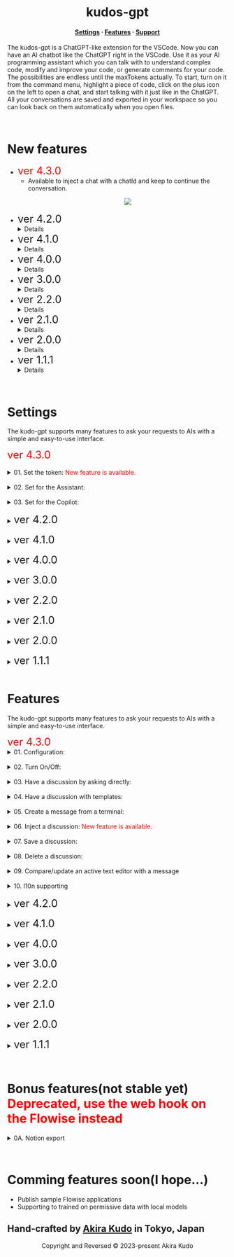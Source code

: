 <h1 align="center">kudos-gpt</h1>

<h4 align="center">
  <a href="https://github.com/akudo7/kudos-gpt/blob/main/README.md#settings">Settings</a>
  ·
  <a href="https://github.com/akudo7/kudos-gpt/blob/main/README.md#features">Features</a>
  ·
  <a href="https://github.com/akudo7/kudos-gpt/issues">Support</a>
</h4>

<p align="left">
The kudos-gpt is a ChatGPT-like extension for the VSCode. Now you can have an AI chatbot like the ChatGPT right in the VSCode. Use it as your AI programming assistant which you can talk with to understand complex code, modify and improve your code, or generate comments for your code. The possibilities are endless until the maxTokens actually. To start, turn on it from the command menu, highlight a piece of code, click on the plus icon on the left to open a chat, and start talking with it just like in the ChatGPT. All your conversations are saved and exported in your workspace so you can look back on them automatically when you open files.
</p>
&nbsp;

# New features

- <font color="red" size=5>ver 4.3.0</font>
  - Available to inject a chat with a chatId and keep to continue the conversation.
    <p align="center">
    <img src="https://github.com/akudo7/kudos-gpt/raw/HEAD/kudos-gpt.v4.3.0_1.gif"/>
    </p>
- <font size=5>ver 4.2.0</font>
  <details>
  - Available to show the File links when the "Return Source documents" of Flowise chain node is enabled.
  - The timeout of fetch function is set as 15mins.
    <p align="center">
    <img src="https://github.com/akudo7/kudos-gpt/raw/HEAD/kudos-gpt.v4.2.0_1.png"/>
    <img src="https://github.com/akudo7/kudos-gpt/raw/HEAD/kudos-gpt.v4.2.0_2.png"/>
    <img src="https://github.com/akudo7/kudos-gpt/raw/HEAD/kudos-gpt.v4.2.0_3.png"/>
    </p>
  </details>
- <font size=5>ver 4.1.0</font>
  <details>
  - New configuration window
  - Setting the kudo-gpt token is only available on the user settings now.
  - No longer need to re-open the VSCode after values on it are changed.
    - Available to select a FlowiseChartId as a pulldown menu from the Flowise directly.
        <p align="center">
        <img src="https://github.com/akudo7/kudos-gpt/raw/HEAD/kudos-gpt.v4.1.0_1.png"/>
        <img src="https://github.com/akudo7/kudos-gpt/raw/HEAD/kudos-gpt.v4.1.0_2.png"/>
        <img src="https://github.com/akudo7/kudos-gpt/raw/HEAD/kudos-gpt.v4.1.0_3.png"/>
        <img src="https://github.com/akudo7/kudos-gpt/raw/HEAD/kudos-gpt.v4.1.0_4.png"/>
        </p>
- <font size=5>ver 4.0.0</font>
  <details>
    - Focusing the Assistant to use LLMs, RAG, Agents and etc via the [Flowise](https://github.com/FlowiseAI/Flowise?tab=readme-ov-file).
      - <font color="red">Recommend to confirm working it beforehands</font>.
          <p align="center">
          <img src="https://github.com/akudo7/kudos-gpt/raw/HEAD/kudos-gpt.v4.0.0_1.png"/>
          <img src="https://github.com/akudo7/kudos-gpt/raw/HEAD/kudos-gpt.v4.0.0_2.png"/>
          <img src="https://github.com/akudo7/kudos-gpt/raw/HEAD/kudos-gpt.v4.0.0_3.png"/>
          </p>
  </details>
- <font size=5>ver 3.0.0</font>
  <details>
    - Supported the Copilot feature like the Github Copilot.
    - Supported the Ollama to the Assistant.
      - <font color="red">Recommend to confirm working it with a UI like [ollama-webui](https://github.com/ollama-webui/ollama-webui) beforehands.</font>
          <p align="center">
          <img src="https://github.com/akudo7/kudos-gpt/raw/HEAD/kudos-gpt.v3.0.0_1.gif" />
          <img src="https://github.com/akudo7/kudos-gpt/raw/HEAD/kudos-gpt.v3.0.0_2.jpeg" />
          <img src="https://github.com/akudo7/kudos-gpt/raw/HEAD/kudos-gpt.v3.0.0_3.jpeg" />
          </p>
  </details>
- <font size=5>ver 2.2.0</font>
  <details>
    - Supported the GPT4ALL.
      - <font >Recommend to confirm working it with the GPT4ALL <a href="https://github.com/nomic-ai/gpt4all?tab=readme-ov-file#chat-client">Chat Client</a> beforehands.</font>.
    - Fixed an error with deleting a thread before saving.
        <p align="center">
        <img src="https://github.com/akudo7/kudos-gpt/raw/HEAD/kudos-gpt.v2.2.0_1.png" />
        <img src="https://github.com/akudo7/kudos-gpt/raw/HEAD/kudos-gpt.v2.2.0_2.png" />
        </p>
  </details>
- <font size=5>ver 2.1.0</font>
  <details>
    - Supported the RAG with the OpenAI.
    - Fixed not saving multiple threads.
    - Fixed making same comments when open a file before saving its json.
        <p align="center">
        <img src="https://github.com/akudo7/kudos-gpt/raw/HEAD/kudos-gpt.v2.1.0.gif" />
        </p>
  </details>
- <font size=5>ver 2.0.0</font>
  <details>
    - Supporting the new Assistants API with the OpenAI, event it's still "BETA".
        <p align="center">
        <img src="https://github.com/akudo7/kudos-gpt/raw/HEAD/kudos-gpt.v2.0.0.gif" />
        </p>
  </details>
- <font size=5>ver 1.1.1</font>
  <details>
    - Changed the button "Clipboard" to "System", and no longer need to put any strings to the Clipboard before pushing it.
    - Added the feature "Compare" that is available to compare/edit an active text editor with a comment.
    - Added the button "Terminal" that is available to create a chat from outputs from a terminal.
    - Fixed the button "Terminal" is also pasting outputs to a terminal.
        <p align="center">
        <img src="https://github.com/akudo7/kudos-gpt/raw/HEAD/kudos-gpt.v1.1.0.gif" />
        </p>
  </details>

&nbsp;

# Settings

The kudo-gpt supports many features to ask your requests to AIs with a simple and easy-to-use interface.

<summary><font color="red" size=5>ver 4.3.0</font></summary>
&nbsp;
<details>
 <summary>01. Set the token: <font color="red">New feature is available.</font></summary>
</br>
To enable the kudos-gpt, the token below needs to be set to the Setting / kudos-gpt / 08 Kudos GPT Toen. To enable setting this value, the VSCode has to be restarted.
</br>
</br>
<font color="red">kudo-gpt token for pre-release, it will be working until 2024-09-30.</font>

```text
eyJhbGciOiJSUzI1NiIsInR5cCI6IkpXVCJ9.eyJwcm9kdWN0Ijoia3Vkb3MtZ3B0IiwidmVyc2lvbiI6IjQuMy4wIiwicHVibGlzaCI6InByZS1yZWxlYXNlIiwiaGFzaCI6ImYzM2VjZjFiZWNlOTk1MGFhZGUzYzQxMTAwODM1Y2MzYmFmYWU0YjU1ZjMxNTdhZTUxNzAyYjI5ZjI1OGNjYmUiLCJ1c2VySWQiOm51bGwsInRva2VuSWQiOiIwZmIyZDE4MS05ZTFkLTQ0MTAtODYxNy01N2U4ODg3OGI5ODYiLCJpYXQiOjE3MTkyMDQ2MDIsImV4cCI6MTcyNzY1NDQwMH0.HhBu87zAdCajtxYKWcl6xNiPYzod9BWAUYnNKUwnBhc_2rOx5z7cb1yR16_MNzTTIQ26NCwl_PXUcYvqsmEwbCzvOsmDwEJV4TYXC_NO209VI5SAhzSGC5mAQdXVcWcUFhQkanzXfORlofauYq5kiWcl_wivod3AdleFmGJRXNjZ2y4uBn5Yf9o0WKqc1wvwobpBY4YXxf5UxgcclRhUgIk9r_PKeaAL0Yq26Z7LTgUm7V1gZ5jpneFA0goxuhKFcJBZcv_L9GvM2cQWAH9vsq6m5JHrwzY_FfG7NPKf_qEyfXbz5URzzH_FjkhLt_QI35q2vD-5oIi_BIpNIKHg1g
```

<p align="center">
<img src="https://github.com/akudo7/kudos-gpt/raw/HEAD/kudos-gpt_00_1.png" />
</p>
</details>
&nbsp;
<details>
<summary>02. Set for the Assistant:</summary>
&nbsp;

The command "kudos-gpt: show configuration" is available to set values below for the Assistant.

- Flowise URL
  - example: `http://localhost:3000/api/v1`
- Flowise ChatFlow ID
  - example: `00000000-0000-0000-0000-000000000000`
- Temp Folder
  - example: `/var/tmp`
- Messages
  - clipboard
    - example: `The code:`
  - progress
    - example: `inquiring...`
  - bugAssessment
    - example: `Find the bugs in the code, and show the improvements as the improved code.`
  - vulnerabilityAssessment
    - example: `Find and address vulnerabilities in the code, and show the improvements as the improved code.`
  - speedEnhancement
    - example: `Diagnose if code speed improvement is possible, and show the improvements as the improved code.`
  - etcEnhancement
    - example: `Diagnose if any other improvements are possible, and show the improvements as the improved code.`
  - makeComment
    - example: `Add comments for code review to the class, methods, and all lines of code as the improved code.`
  - makeTest
    - example: `Make tests for the code.`
  - terminal
    - example: `Here are the results. Let me know if any corrections are needed and provide suggestions for improvement.`
<p align="center">
    <img src="https://github.com/akudo7/kudos-gpt/raw/HEAD/kudos-gpt.v4.1.0_2.png"/>
    <img src="https://github.com/akudo7/kudos-gpt/raw/HEAD/kudos-gpt.v4.1.0_3.png"/>
</p>
</details>
&nbsp;

<details>
<summary>03. Set for the Copilot:</summary>
The command "kudos-gpt: show configuration" is available to set values below for the Copilot.

- Services
  - example: `Ollama`
- Host
  - example: `http://127.0.0.1:11434`
- Model
  - example: `deepseek-coder:1.3b-base-q4_1`
- FIM
  - example: `starcoder`
- num_predict
  - example: `10`
- temperature
  - example: `0.1`

<p align="center">
    <img src="https://github.com/akudo7/kudos-gpt/raw/HEAD/kudos-gpt.v4.1.0_2.png"/>
    <img src="https://github.com/akudo7/kudos-gpt/raw/HEAD/kudos-gpt.v4.1.0_4.png"/>
</p>

</details>
&nbsp;

<details>
<summary><font size=5>ver 4.2.0</font></summary>
&nbsp;
<details>
 <summary>01. Set the token: <font color="red">New feature is available.</font></summary>
</br>
To enable the kudos-gpt, the token below needs to be set to the Setting / kudos-gpt / 08 Kudos GPT Toen. To enable setting this value, the VSCode has to be restarted.
</br>
</br>
<font color="red">kudo-gpt token for pre-release, it will be working until 2024-08-31.</font>

```text
eyJhbGciOiJSUzI1NiIsInR5cCI6IkpXVCJ9.eyJwcm9kdWN0Ijoia3Vkb3MtZ3B0IiwidmVyc2lvbiI6IjQuMi4wIiwicHVibGlzaCI6InByZS1yZWxlYXNlIiwiaGFzaCI6Ijk4MjIyNTEyMjYxYzUxZWEzZDlkMTlmOGQ3ODkwNmY1N2Q5MzllYjVhM2Q1YWY1MTlmY2ZlOGQ2OTBmOTBmNzgiLCJ1c2VySWQiOm51bGwsInRva2VuSWQiOiJhZWJhN2E0Zi0yYWU5LTRjYTktOTY3Zi0yMmZmZDUzYjFlODQiLCJpYXQiOjE3MTIyNDQyNDMsImV4cCI6MTcyNTA2MjQwMH0.tqRRWGWoNzvc_9NqJQd6UGVnqwCw2emxs_A4wAWiJKK5U7v7URMSInHeycE3n7OAfxxlbFmbzKcHrdCh2Qh99KOP0rCM-5X717p_X2_2feWa21HtLYXXpSLG0ehhdp8sUNZAkK8IU57oqjqQvOZNbt4Tv9MLLsP657y2y9m9eFZPpUR2l2QPiVR-ASnQIZYTmoqyLrx_puZTvb3T8dkUDDhl8MZBaDN3eeFtGPqnR4OXGEOmMlw82EpZiF8emvV4Zo6Rr0cVUsEiR7fSxMpDNN9TdX2k97YBkyX3-YoPffASaA4bpAeLNxBtzoPTNWYqrtcbP-UcBTvGxQhZzokc6gs
```

<p align="center">
<img src="https://github.com/akudo7/kudos-gpt/raw/HEAD/kudos-gpt_00_1.png" />
</p>
</details>
&nbsp;
<details>
<summary>02. Set for the Assistant:</summary>
&nbsp;

The command "kudos-gpt: show configuration" is available to set values below for the Assistant.

- Flowise URL
  - example: `http://localhost:3000/api/v1`
- Flowise ChatFlow ID
  - example: `00000000-0000-0000-0000-000000000000`
- Temp Folder
  - example: `/var/tmp`
- Messages
  - clipboard
    - example: `The code:`
  - progress
    - example: `inquiring...`
  - bugAssessment
    - example: `Find the bugs in the code, and show the improvements as the improved code.`
  - vulnerabilityAssessment
    - example: `Find and address vulnerabilities in the code, and show the improvements as the improved code.`
  - speedEnhancement
    - example: `Diagnose if code speed improvement is possible, and show the improvements as the improved code.`
  - etcEnhancement
    - example: `Diagnose if any other improvements are possible, and show the improvements as the improved code.`
  - makeComment
    - example: `Add comments for code review to the class, methods, and all lines of code as the improved code.`
  - makeTest
    - example: `Make tests for the code.`
  - terminal
    - example: `Here are the results. Let me know if any corrections are needed and provide suggestions for improvement.`
<p align="center">
    <img src="https://github.com/akudo7/kudos-gpt/raw/HEAD/kudos-gpt.v4.1.0_2.png"/>
    <img src="https://github.com/akudo7/kudos-gpt/raw/HEAD/kudos-gpt.v4.1.0_3.png"/>
</p>
</details>
&nbsp;

<details>
<summary>03. Set for the Copilot:</summary>
The command "kudos-gpt: show configuration" is available to set values below for the Copilot.

- Services
  - example: `Ollama`
- Host
  - example: `http://127.0.0.1:11434`
- Model
  - example: `deepseek-coder:1.3b-base-q4_1`
- FIM
  - example: `starcoder`
- num_predict
  - example: `10`
- temperature
  - example: `0.1`

<p align="center">
    <img src="https://github.com/akudo7/kudos-gpt/raw/HEAD/kudos-gpt.v4.1.0_2.png"/>
    <img src="https://github.com/akudo7/kudos-gpt/raw/HEAD/kudos-gpt.v4.1.0_4.png"/>
</p>

</details>
</details>
&nbsp;

<details>
<summary><font size=5>ver 4.1.0</font></summary>
&nbsp;
<details>
 <summary>01. Set the token: <font>New feature is available.</font></summary>
</br>
To enable the kudos-gpt, the token below needs to be set to the Setting / kudos-gpt / 08 Kudos GPT Toen. To enable setting this value, the VSCode has to be restarted.
</br>
</br>
<font color="red">kudo-gpt token for pre-release, it will be working until 2024-08-31.</font>

```text
eyJhbGciOiJSUzI1NiIsInR5cCI6IkpXVCJ9.eyJwcm9kdWN0Ijoia3Vkb3MtZ3B0IiwidmVyc2lvbiI6IjQuMS4wIiwicHVibGlzaCI6InByZS1yZWxlYXNlIiwiaGFzaCI6IjhjMTEwNjU5M2M1MDc2OTBlZTAzZGViM2M4ZGRmNmE3ZTE5MjYzMDc5MzU2MDQ3M2M0N2EzZDJkYjAxNWMwYTMiLCJ1c2VySWQiOm51bGwsInRva2VuSWQiOiIyYzYxYTBiYi1jMDk3LTQ2YTAtODNmZS05YmIwYWFhNTZiMWMiLCJpYXQiOjE3MTA1MTc2MDEsImV4cCI6MTcyNTA2MjQwMH0.m3CC5LgRSO50gtmGkOAPJ2JUL3oQBuTkeJAPJRgxap4OdzSSaRQ5IHCrlBb4qKpm6BkEUWCodTo_yZEUCQ4q4zqxkS1eh0J3gfEhPPEAiyRZaKqswZlrd3DprjWBVz_9-znmMT84DayO4oSB_yWvHXbB1HvMRIP5ViHvT1bBh3lvElaLkmz0K1mLLxNMs40n-b3DN4hGxRUFxxWdSFtl2SKsRtzqLh2gBX9UWpn6TpPtj8HNo3UmKyP6hNEpmphY9jrl8xRGQZdC8YUAL1eqSPsAGCWDBmBVVJX45AhOMi2eXP4TvCRIWK7JKfnMAa0AErxie9C_kLrXIEK42Ye2bg
```

<p align="center">
<img src="https://github.com/akudo7/kudos-gpt/raw/HEAD/kudos-gpt_00_1.png" />
</p>
</details>
&nbsp;
<details>
<summary>02. Set for the Assistant: <font>New feature is available.</font></summary>
&nbsp;

The command "kudos-gpt: show configuration" is available to set values below for the Assistant.

- Flowise URL
  - example: `http://localhost:3000/api/v1`
- Flowise ChatFlow ID
  - example: `00000000-0000-0000-0000-000000000000`
- Temp Folder
  - example: `/var/tmp`
- Messages
  - clipboard
    - example: `The code:`
  - progress
    - example: `inquiring...`
  - bugAssessment
    - example: `Find the bugs in the code, and show the improvements as the improved code.`
  - vulnerabilityAssessment
    - example: `Find and address vulnerabilities in the code, and show the improvements as the improved code.`
  - speedEnhancement
    - example: `Diagnose if code speed improvement is possible, and show the improvements as the improved code.`
  - etcEnhancement
    - example: `Diagnose if any other improvements are possible, and show the improvements as the improved code.`
  - makeComment
    - example: `Add comments for code review to the class, methods, and all lines of code as the improved code.`
  - makeTest
    - example: `Make tests for the code.`
  - terminal
    - example: `Here are the results. Let me know if any corrections are needed and provide suggestions for improvement.`
<p align="center">
    <img src="https://github.com/akudo7/kudos-gpt/raw/HEAD/kudos-gpt.v4.1.0_2.png"/>
    <img src="https://github.com/akudo7/kudos-gpt/raw/HEAD/kudos-gpt.v4.1.0_3.png"/>
</p>
</details>
&nbsp;

<details>
<summary>03. Set for the Copilot: <font>New feature is available.</font></summary>
The command "kudos-gpt: show configuration" is available to set values below for the Copilot.

- Services
  - example: `Ollama`
- Host
  - example: `http://127.0.0.1:11434`
- Model
  - example: `deepseek-coder:1.3b-base-q4_1`
- FIM
  - example: `starcoder`
- num_predict
  - example: `10`
- temperature
  - example: `0.1`

<p align="center">
    <img src="https://github.com/akudo7/kudos-gpt/raw/HEAD/kudos-gpt.v4.1.0_2.png"/>
    <img src="https://github.com/akudo7/kudos-gpt/raw/HEAD/kudos-gpt.v4.1.0_4.png"/>
</p>

</details>
</details>
&nbsp;



<details>
<summary><font size=5>ver 4.0.0</font></summary>
<details>
<summary>00. Sample a Flowise ChatFlow and a docker-compose: <font color="red">New feature is available.</font></summary>
The kudos-gpt expects to be used the Chat Memory on the [Flowise](https://github.com/FlowiseAI/Flowise?tab=readme-ov-file). So let me show a sample of it as files below.
</br>
[kudos-gpt with llama2(ollama)](https://github.com/akudo7/kudos-gpt/raw/HEAD/kudos-gpt_with_llama2(ollama)_Chatflow.json)
[docker-compose.yml](https://github.com/akudo7/kudos-gpt/raw/HEAD/docker-compose.yml)
</br>
<p align="center">
<img src="https://github.com/akudo7/kudos-gpt/raw/HEAD/kudos-gpt.v4.0.0_1.png" />
</p>
</details>
&nbsp;
<details>
 <summary>01. Set the token: <font color="red">New feature is available.</font></summary>
</br>
To enable the kudos-gpt, the token below needs to be set to the Setting / kudos-gpt / 08 Kudos GPT Toen. To enable setting this value, the VSCode has to be restarted.
</br>
</br>
<font color="red">kudo-gpt token for pre-release, it will be working until 2024-08-31.</font>

```text
eyJhbGciOiJSUzI1NiIsInR5cCI6IkpXVCJ9.eyJwcm9kdWN0Ijoia3Vkb3MtZ3B0IiwidmVyc2lvbiI6IjQuMC4wIiwicHVibGlzaCI6InByZS1yZWxlYXNlIiwiaGFzaCI6IjExZDYzZmRhZGVmMjZlNDk3MzMzOTA2MWQ5MTA0OGFjY2I5MzlhM2I3OWI3NzM1MjI0YWExY2JjMTlhNDNjYjkiLCJ1c2VySWQiOm51bGwsInRva2VuSWQiOiJkZGNjOTBhYy0yYjEwLTRiZjktOTNlMS1hZTMwMTRlMDhlYzAiLCJpYXQiOjE3MDkzNjAxODcsImV4cCI6MTcyNTA2MjQwMH0.n6e872xDZyy9kRJNI5GL3SSi3Ogcxpcjc-qK_Q8GdBrDc9XZGAl381YFHgzCWG4uJOBHj0DaYSRPRHnR7GE3_fY0uKrtuvpxeoc4q-mvNg7zjI6D7zwRxGBvKz-fQaven-ba724HUkc8xbt64vzsoQt5gc1jj0DKH-9D_jhKljE6IVtXkTryrRiT8bs6BIl0jboqiVAuYEbthVaWDQttQ5XFH1OMZ0IM0SaoPpV93eEYpLagOOKrXtsmXFT8kPxCBTQecrESCz6ie2tVdmRZsQlcN8n7Mupev8dMWSJU6E_4SaTrHkTPnlox6VddQP0tOmbz5GL2o2lFi_4VFnrjrg
```

<p align="center">
<img src="https://github.com/akudo7/kudos-gpt/raw/HEAD/kudos-gpt_00_1.png" />
</p>
</details>
&nbsp;
<details>
<summary>02. Set the Flowise URL and a ChatFlowId: <font color="red">New feature is available.</font></summary>
&nbsp;

To use the Flowise, some values below have to be set.

- Setting / kudos-gpt / Flowise ChatFlow ID
  - 00000000-0000-0000-0000-000000000000
- Setting / kudos-gpt / Flowise URL
  - http://localhost:3000/api/v1

To enable these values, the VSCode has to be restarted.
<p align="center">
    <img src="https://github.com/akudo7/kudos-gpt/raw/HEAD/kudos-gpt_70_1.png" />
</p>
</details>
&nbsp;


<details>
<summary>03. Adjustment of the messages of the buttons: <font color="red">New feature is available.</font></summary></summary>

To change the messages of the buttons, some values below have to be edited in settings.json.

- Setting / kudos-gpt / Messages

    ```json
    "kudos-gpt.messages": {
        "clipboard": "The code:",
        "progress": "inquiring...",
        "bugAssessment": "Find the bugs in the code, and show the improvements as the improved code.",
        "vulnerabilityAssessment": "Find and address vulnerabilities in the code, and show the improvements as the improved code.",
        "speedEnhancement": "Diagnose if code speed improvement is possible, and show the improvements as the improved code.",
        "etcEnhancement": "Diagnose if any other improvements are possible, and show the improvements as the improved code.",
        "makeComment": "Add comments for code review to the class, methods, and all lines of code as the improved code.",
        "makeTest": "Make tests for the code.",
        "terminal": "Here are the results. Let me know if any corrections are needed and provide suggestions for improvement."
    },
    ```

    <p align="center">
    <img src="https://github.com/akudo7/kudos-gpt/raw/HEAD/kudos-gpt_03_1.png" />
    </p>

</details>
&nbsp;

<details>
<summary>04. Adjustment of the temporary folder:</summary>

To change the temporary folder, a value below have to be edited in settings.json.

- Setting / kudos-gpt / Temp Folder

    ```json
    /var/tmp
    ```

    <p align="center">
    <img src="https://github.com/akudo7/kudos-gpt/raw/HEAD/kudos-gpt_30_0.png" />
    </p>

</details>
&nbsp;

<details>
<summary>05. Adjustment of the Copilot: </summary>

- Setting / kudos-gpt / 16 Copilot Services
  - Your LLM Host URL
  - example: `Ollama`
- Setting / kudos-gpt / 17 Copilot Host
  - Your Ollama Host URL
  - example: `http://127.0.0.1:11434`
- Setting / kudos-gpt / 18 Copilot Model
  - Your Copilot Model
  - example: `deepseek-coder:1.3b-base-q4_1`
- Setting / kudos-gpt / 19 Copilot FIM
  - Your Copilot FIM
  - example: `starcoder`
- Setting / kudos-gpt / 20 Copilot Options

    ```json
    "kudos-gpt.20CopilotOptions": {
        "num_predict": 10,
        "temperature": 0.1
    },
    ```

    <p align="center">
    <img src="https://github.com/akudo7/kudos-gpt/raw/HEAD/kudos-gpt_60_1.png" />
    </p>
To enable these values, the VSCode has to be restarted.

</details>
&nbsp;

</details>
&nbsp;


<details>
<summary><font size=5>ver 3.0.0</font></summary>
<details>
 <summary>01. Set the token: <font color="red">New feature is available.</font></summary>
</br>
To enable the kudos-gpt, the token below needs to be set to the Setting / kudos-gpt / 08 Kudos GPT Toen. To enable setting this value, the VSCode has to be restarted.
</br>
</br>
<font color="red">kudo-gpt token for pre-release, it will be working until 2024-12-31.</font>

```text
eyJhbGciOiJSUzI1NiIsInR5cCI6IkpXVCJ9.eyJwcm9kdWN0Ijoia3Vkb3MtZ3B0IiwidmVyc2lvbiI6IjMuMC4wIiwicHVibGlzaCI6InByZS1yZWxlYXNlIiwiaGFzaCI6ImZjNWJlM2NkMWUzMTZlMDRlODRhMGZkMTg3NjUwNGNlODdlNDhiODIyZTI3ODE0ZmEwNTk2OGViMGQwYmMxMzQiLCJ1c2VySWQiOm51bGwsInRva2VuSWQiOiI4YTFmMzhhYS1hY2NhLTRhMGEtOGJlYS1hYzlmNTUyZDVmODciLCJpYXQiOjE3MDU0ODExMjEsImV4cCI6MTczNTYwMzIwMH0.NbysFXW2j-OLIQsb5w-KSsL7s9mFRpaodeLLjqXvzKQ2v1z6XpY_DPyBocbD_V-b2w51uLhchrDttaYEVERL_icqlSJg8W_oeewFWD1Yn2Udoc9PQOi1-bk9A2cfdY63rGunJ62bGZdlL2MI3Jtwg3VrjNWBKVysSIJqBvVXaH7vjXYtp2I5Jq1f9P1lEQ26PWonKF4lA_nFThhZEsXvkc-_6vjyiW3Pd6z2Lw9PLT_8DdbvHnyzpNy5KCSP7EC4en_uo6FDo2hPBef0owjBRzbzoK7BNISPRRH4mZ0FxuoTatAtqcof4o9XPaZLZU79KJcalfk429WpVv5Hx0egDA
```

<p align="center">
<img src="https://github.com/akudo7/kudos-gpt/raw/HEAD/kudos-gpt_00_1.png" />
</p>
</details>
&nbsp;
<details>
<summary>02. Choose the OpenAI, Azure OpenAI, GPT4ALL or Ollama: <font color="red">New feature is available.</font></summary>
&nbsp;
<details>
<summary>OpenAI</summary>

To use the OpenAI, some values below have to be set.

- Setting / kudos-gpt / 01 Service
  - OpenAI
- Setting / kudos-gpt / 02 OpenAI APIKey
  - Your OpenAI APIKey
- Setting / kudos-gpt / 03 Open AI Models
  - gpt-3.5-turbo
  - gpt-3.5-turbo-16k
  - gpt-4
  - gpt-4-32k
  - gpt-4-1106-preview

To enable these values, the VSCode has to be restarted.
<p align="center">
    <img src="https://github.com/akudo7/kudos-gpt/raw/HEAD/kudos-gpt_01_1.png" />
</p>
</details>
&nbsp;
<details>
<summary>Azure OpenAI</summary>

To use the Azure OpenAI, some values below have to be set.

- Setting / kudos-gpt / 01 Services
  - Azure OpenAI
- Setting / kudos-gpt / 04 Azure URL
  - Your Azure URL
  - example: `https://kudo-openai-1.openai.azure.com/`
- Setting / kudos-gpt / 05 Azure APIKey
  - Your Azure APIKey
  - example: `12345678901234567l890abcdefghijk`
- Setting / kudos-gpt / 06 Azure Deployment ID
  - Your Azure Deployment ID
  - example: `kudo-35-16k`

To enable these values, the VSCode has to be restarted.
<p align="center">
    <img src="https://github.com/akudo7/kudos-gpt/raw/HEAD/kudos-gpt_01_2.png" />
</p>
</details>
&nbsp;
<details>
<summary>GPT4ALL</summary>

To use the GPT4ALL, some values below have to be set. They should be comfirmed working with the GPT4ALL <a href="https://github.com/nomic-ai/gpt4all?tab=readme-ov-file#chat-client">Chat Client</a> beforehands.
    <p align="center">
    <img src="https://github.com/akudo7/kudos-gpt/raw/HEAD/gpt4all_device.png" />
    </p>
    <p align="center">
    <img src="https://github.com/akudo7/kudos-gpt/raw/HEAD/gpt4all_env.png" />
    </p>

- Setting / kudos-gpt / 01 Services
  - GPT4ALL
- Setting / kudos-gpt / 10 GPT4ALL Device
  - cpu
  - gpt
  - amd
  - nvidia
  - intel
  - example: `cpu`
- Setting / kudos-gpt / 11 GPT4ALL Model
  - Your GPT4ALL Model
  - example: `mistral-7b-openorca.Q4_0.gguf`
- Setting / kudos-gpt / 12 GPT4ALL Model Folder
  - Your GPT4ALL Model Folder `as full path`
  - example: `/Users/akirakudo/Library/Application Support/nomic.ai/GPT4All`
- Setting / kudos-gpt / 13 GPT4ALL Chat Options

    ```json
        "kudos-gpt.13gpt4allChatOptions": {
            "tokensSize": 4000,
            "temp": 0.7,
            "topK": 40,
            "topP": 0.4,
            "repeatPenalty": 1.18,
            "repeatLastN": 64,
            "nBatch": 8,
            "nPredict": 1000,
            "systemPromptTemplate": "%1"
        },
    ```

To enable these values, the VSCode has to be restarted.
</details>
&nbsp;
<details>
<summary><font color="red">Ollama</font></summary>

To use the Ollama, some values below have to be set. They should be comfirmed working with the Ollama <a href="https://github.com/ollama-webui/ollama-webui">Chat Client</a> beforehands.
    <p align="center">
    <img src="https://github.com/akudo7/kudos-gpt/raw/HEAD/ollama-ui_1.png" />
    </p>
    <p align="center">
    <img src="https://github.com/akudo7/kudos-gpt/raw/HEAD/ollama-ui_2.png" />
    </p>
    <p align="center">
    <img src="https://github.com/akudo7/kudos-gpt/raw/HEAD/ollama-ui_3.png" />
    </p>
    <p align="center">
    <img src="https://github.com/akudo7/kudos-gpt/raw/HEAD/ollama-ui_4.png" />
    </p>

- Setting / kudos-gpt / 01 Services
  - Ollama
- Setting / kudos-gpt / 14 Ollama Host
  - Your Ollama Host URL
  - example: `http://127.0.0.1:11434`
- Setting / kudos-gpt / 15 Ollama Model
  - Your Ollama Model
  - example: `llama2`

    <p align="center">
    <img src="https://github.com/akudo7/kudos-gpt/raw/HEAD/ollama-ui_5.png" />
    </p>

To enable these values, the VSCode has to be restarted.
</details>

</details>
&nbsp;
<details>
<summary>03. Adjustment of the AI parameters:</summary>

To change the parameters of the OpenAI and Azure OpenAI, some values below have to be edited in settings.json.

- Setting / kudos-gpt / Chat Options

    ```json
    "kudos-gpt.chatOptions": {
        "maxTokens": 4000,
        "temperature": 0.3,
        "frequencyPenalty": 0,
        "presencePenalty": 0,
        "topP": 0.2
    },
    ```

    <p align="center">
    <img src="https://github.com/akudo7/kudos-gpt/raw/HEAD/kudos-gpt_02_1.png" />
    `</p>

</details>
&nbsp;

<details>
<summary>04. Adjustment of the messages of the buttons:</summary>

To change the messages of the buttons, some values below have to be edited in settings.json.

- Setting / kudos-gpt / Messages

    ```json
    "kudos-gpt.messages": {
        "progress": "inquiring...",
        "autoSystem": "The code is as follows",
        "manualSystem": "The code is as follows",
        "bugAssessment": "Find the bugs in the code, and show the improvements as the improved code.",
        "vulnerabilityAssessment": "Find and address vulnerabilities in the code, and show the improvements as the improved code.",
        "speedEnhancement": "Diagnose if code speed improvement is possible, and show the improvements as the improved code.",
        "etcEnhancement": "Diagnose if any other improvements are possible, and show the improvements as the improved code.",
        "makeComment": "Add comments for code review to the class, methods, and all lines of code as the improved code.",
        "terminal": "Here are the results. Let me know if any corrections are needed and provide suggestions for improvement."
    },
    ```

    <p align="center">
    <img src="https://github.com/akudo7/kudos-gpt/raw/HEAD/kudos-gpt_03_1.png" />
    </p>

</details>
&nbsp;

<details>
<summary>05. Adjustment of the temporary folder:</summary>

To change the temporary folder, a value below have to be edited in settings.json.

- Setting / kudos-gpt / Temp Folder

    ```json
    /var/tmp
    ```

    <p align="center">
    <img src="https://github.com/akudo7/kudos-gpt/raw/HEAD/kudos-gpt_30_0.png" />
    </p>

</details>
&nbsp;

<details>
<summary>06. Adjustment of the Copilot:  <font color="red">New feature is available.</font></summary>

- Setting / kudos-gpt / 16 Copilot Services
  - Your LLM Host URL
  - example: `Ollama`
- Setting / kudos-gpt / 17 Copilot Host
  - Your Ollama Host URL
  - example: `http://127.0.0.1:11434`
- Setting / kudos-gpt / 18 Copilot Model
  - Your Copilot Model
  - example: `deepseek-coder:1.3b-base-q4_1`
- Setting / kudos-gpt / 19 Copilot FIM
  - Your Copilot FIM
  - example: `starcoder`
- Setting / kudos-gpt / 20 Copilot Options

    ```json
    "kudos-gpt.20CopilotOptions": {
        "num_predict": 10,
        "temperature": 0.1
    },
    ```

    <p align="center">
    <img src="https://github.com/akudo7/kudos-gpt/raw/HEAD/kudos-gpt_60_1.png" />
    </p>
To enable these values, the VSCode has to be restarted.

</details>
&nbsp;

</details>
&nbsp;



<details>
<summary><font size=5>ver 2.2.0</font></summary>
<details>
 <summary>01. Set the token: <font color="red">New feature is available.</font></summary>
</br>
To enable the kudos-gpt, the token below needs to be set to the Setting / kudos-gpt / 08 Kudos GPT Toen. To enable setting this value, the VSCode has to be restarted.
</br>
</br>
<font color="red">kudo-gpt token for pre-release, it will be working until 2024-12-31.</font>

```text
eyJhbGciOiJSUzI1NiIsInR5cCI6IkpXVCJ9.eyJwcm9kdWN0Ijoia3Vkb3MtZ3B0IiwidmVyc2lvbiI6IjIuMi4wIiwicHVibGlzaCI6InByZS1yZWxlYXNlIiwiaGFzaCI6ImVmODZkNWRiNDdhNGQ4YTVmNDM0ZDNlZDhiODJlZmYxNWEyYjg5ZjhkNjBlNzcxZGNiNzMyNTU0MzcyZTU0ZjIiLCJ1c2VySWQiOm51bGwsInRva2VuSWQiOiI1MWE4OGFlZi1kYTE1LTQ4ZDEtOTIwNC02NzBiNjZmZWZhYmYiLCJpYXQiOjE3MDQzMjg1ODIsImV4cCI6MTczNTYwMzIwMH0.RkFs2a1S19-KFS6p4ptuupHLQZyb9Jqg4inY7z8RLPmoiCfGQ1z4ut3qIv8b652WzN1TQFoGVxHaiQRlx1GKQvcSa0E6EwkItzVB1hnY4Jk14h6ZA5kJYgU0lXPIRlQ9meMML7PaoylykPgpPN5QhydGN1cN7MEwYx-v6RuqEAiqjyGArmihUPKcHBAS7im4GlnKeHi0IGHRVAy9IhZ9VPCXkh05Raa4d1J4cX-F-qyKLB0Kt_hBnzDKbCjggWL0pkPhSfPSrhOgC89fNLnnGKxvdQQicT6s_g8d7Hybh2XDwOqCpx3qTNsM_AaBOgcqAxG19SwenSOKJFRRFbhgfQ
```

<p align="center">
<img src="https://github.com/akudo7/kudos-gpt/raw/HEAD/kudos-gpt_00_1.png" />
</p>
</details>
&nbsp;
<details>
<summary>02. Choose the OpenAI, Azure OpenAI or GPT4ALL: <font color="red">New feature is available.</font></summary>
&nbsp;
<details>
<summary>OpenAI</summary>

To use the OpenAI, some values below have to be set.

- Setting / kudos-gpt / 01 Service
  - OpenAI
- Setting / kudos-gpt / 02 OpenAI APIKey
  - Your OpenAI APIKey
- Setting / kudos-gpt / 03 Open AI Models
  - gpt-3.5-turbo
  - gpt-3.5-turbo-16k
  - gpt-4
  - gpt-4-32k
  - gpt-4-1106-preview

To enable these values, the VSCode has to be restarted.
<p align="center">
    <img src="https://github.com/akudo7/kudos-gpt/raw/HEAD/kudos-gpt_01_1.png" />
</p>
</details>
&nbsp;
<details>
<summary>Azure OpenAI</summary>

To use the Azure OpenAI, some values below have to be set.

- Setting / kudos-gpt / 01 Services
  - Azure OpenAI
- Setting / kudos-gpt / 04 Azure URL
  - Your Azure URL
  - example: `https://kudo-openai-1.openai.azure.com/`
- Setting / kudos-gpt / 05 Azure APIKey
  - Your Azure APIKey
  - example: `12345678901234567l890abcdefghijk`
- Setting / kudos-gpt / 06 Azure Deployment ID
  - Your Azure Deployment ID
  - example: `kudo-35-16k`

To enable these values, the VSCode has to be restarted.
<p align="center">
    <img src="https://github.com/akudo7/kudos-gpt/raw/HEAD/kudos-gpt_01_2.png" />
</p>
</details>
&nbsp;
<details>
<summary><font color="red">GPT4ALL</font></summary>

To use the GPT4ALL, some values below have to be set. They should be comfirmed working with the GPT4ALL <a href="https://github.com/nomic-ai/gpt4all?tab=readme-ov-file#chat-client">Chat Client</a> beforehands.
    <p align="center">
    <img src="https://github.com/akudo7/kudos-gpt/raw/HEAD/gpt4all_device.png" />
    </p>
    <p align="center">
    <img src="https://github.com/akudo7/kudos-gpt/raw/HEAD/gpt4all_env.png" />
    </p>

- Setting / kudos-gpt / 01 Services
  - GPT4ALL
- Setting / kudos-gpt / 10 GPT4ALL Device
  - cpu
  - gpt
  - amd
  - nvidia
  - intel
  - example: `cpu`
- Setting / kudos-gpt / 11 GPT4ALL Model
  - Your GPT4ALL Model
  - example: `mistral-7b-openorca.Q4_0.gguf`
- Setting / kudos-gpt / 12 GPT4ALL Model Folder
  - Your GPT4ALL Model Folder `as full path`
  - example: `/Users/akirakudo/Library/Application Support/nomic.ai/GPT4All`
- Setting / kudos-gpt / 13 GPT4ALL Chat Options

    ```json
        "kudos-gpt.13gpt4allChatOptions": {
            "tokensSize": 4000,
            "temp": 0.7,
            "topK": 40,
            "topP": 0.4,
            "repeatPenalty": 1.18,
            "repeatLastN": 64,
            "nBatch": 8,
            "nPredict": 1000,
            "systemPromptTemplate": "%1"
        },
    ```

To enable these values, the VSCode has to be restarted.
</details>

</details>
&nbsp;
<details>
<summary>03. Adjustment of the AI parameters:</summary>

To change the parameters of the OpenAI and Azure OpenAI, some values below have to be edited in settings.json.

- Setting / kudos-gpt / Chat Options

    ```json
    "kudos-gpt.chatOptions": {
        "maxTokens": 4000,
        "temperature": 0.3,
        "frequencyPenalty": 0,
        "presencePenalty": 0,
        "topP": 0.2
    },
    ```

    <p align="center">
    <img src="https://github.com/akudo7/kudos-gpt/raw/HEAD/kudos-gpt_02_1.png" />
    `</p>

</details>
&nbsp;&nbsp;

<details>
<summary>04. Adjustment of the messages of the buttons:</summary>

To change the messages of the buttons, some values below have to be edited in settings.json.

- Setting / kudos-gpt / Messages

    ```json
    "kudos-gpt.messages": {
        "progress": "inquiring...",
        "autoSystem": "The code is as follows",
        "manualSystem": "The code is as follows",
        "bugAssessment": "Find the bugs in the code, and show the improvements as the improved code.",
        "vulnerabilityAssessment": "Find and address vulnerabilities in the code, and show the improvements as the improved code.",
        "speedEnhancement": "Diagnose if code speed improvement is possible, and show the improvements as the improved code.",
        "etcEnhancement": "Diagnose if any other improvements are possible, and show the improvements as the improved code.",
        "makeComment": "Add comments for code review to the class, methods, and all lines of code as the improved code.",
        "terminal": "Here are the results. Let me know if any corrections are needed and provide suggestions for improvement."
    },
    ```

    <p align="center">
    <img src="https://github.com/akudo7/kudos-gpt/raw/HEAD/kudos-gpt_03_1.png" />
    </p>

</details>
&nbsp;

<details>
<summary>05. Adjustment of the temporary folder:</summary>

To change the temporary folder, a value below have to be edited in settings.json.

- Setting / kudos-gpt / Temp Folder

    ```json
    /var/tmp
    ```

    <p align="center">
    <img src="https://github.com/akudo7/kudos-gpt/raw/HEAD/kudos-gpt_30_0.png" />
    </p>

</details>
&nbsp;
</details>
&nbsp;

<details>
<summary><font size=5>ver 2.1.0</font></summary>
<details>
 <summary>01. Set the token:</summary>
</br>
To enable the kudos-gpt, the token below needs to be set to the Setting / kudos-gpt / 08 Kudos GPT Toen. To enable setting this value, the VSCode has to be restarted.
</br>
</br>
<font color="red">kudo-gpt token for pre-release, it will be working until 2024-03-31.</font>

```text
eyJhbGciOiJSUzI1NiIsInR5cCI6IkpXVCJ9.eyJwcm9kdWN0Ijoia3Vkb3MtZ3B0IiwidmVyc2lvbiI6IjIuMS4wIiwicHVibGlzaCI6InByZS1yZWxlYXNlIiwiaGFzaCI6IjE0NDEzZDk5ZDgxODcxMmFjZjdlMDFlNTdkN2ViNDY4YTllZmM0Zjg4NGRiNTZkMmM1NDNjY2VkYjI5ZmRlMzQiLCJ1c2VySWQiOm51bGwsInRva2VuSWQiOiJiM2Q1NTA3MS0wYWU3LTQ5ODYtYTA3YS0wMmM5NWYzNDdmMWYiLCJpYXQiOjE3MDI4OTAxMjksImV4cCI6MTcxMTkyOTYwMH0.owpYgYBxgrgfXCn86McZfeDvkaGqCoGA1cKQJ0NwNw0ifURLT5XLxccJYvb_vqcPV4-d1UHWDMcOUg_3OpuucU6GTfSKEBds9Lg0WrznAe8KUjJsdtiMI4buYXVFBkG5Aare_ipAmtjm0u5LsJPjjcwZ4cCu4Gv7rBTeQmxkZEm9zY27bPBYlfQZYRjBNPLZCAO3ewUp-rDOm3gYpS9nipWiwWtXt2p8lgz1bsi7AaWSyIuBQnvkuwJzGtFhD5MHSJbMhxVguFjxBCBuiKeSavu-k8EecfS5r-uVVKz5nOgtlJHeYWWfKpsQVD2pTKv4_0uqMITNzrSZfP4L446hrQ
```

<p align="center">
<img src="https://github.com/akudo7/kudos-gpt/raw/HEAD/kudos-gpt_00_1.png" />
</p>
</details>
&nbsp;
<details>
<summary>02. Choose the OpenAI or Azure OpenAI:</summary>
&nbsp;
<details>
<summary>OpenAI</summary>

To use the OpenAI, some values below have to be set.

- Setting / kudos-gpt / 01 Service
  - OpenAI
- Setting / kudos-gpt / 02 OpenAI APIKey
  - Your OpenAI APIKey
- Setting / kudos-gpt / 03 Open AI Models
  - gpt-3.5-turbo
  - gpt-3.5-turbo-16k
  - gpt-4
  - gpt-4-32k
  - <font color="red">gpt-4-1106-preview</font>

To enable these values, the VSCode has to be restarted.
<p align="center">
    <img src="https://github.com/akudo7/kudos-gpt/raw/HEAD/kudos-gpt_01_1.png" />
</p>
</details>
&nbsp;
<details>
<summary>Azure OpenAI</summary>

To use the Azure OpenAI, some values below have to be set.

- Setting / kudos-gpt / 01 Services
  - Azure OpenAI
- Setting / kudos-gpt / 04 Azure URL
  - Your Azure URL
  - example: `https://kudo-openai-1.openai.azure.com/`
- Setting / kudos-gpt / 05 Azure APIKey
  - Your Azure APIKey
  - example: `12345678901234567l890abcdefghijk`
- Setting / kudos-gpt / 06 Azure Deployment ID
  - Your Azure Deployment ID
  - example: `kudo-35-16k`

To enable these values, the VSCode has to be restarted.
<p align="center">
    <img src="https://github.com/akudo7/kudos-gpt/raw/HEAD/kudos-gpt_01_2.png" />
</p>
</details>
</details>
&nbsp;
<details>
<summary>03. Adjustment of the AI parameters:</summary>

To change the parameters of the OpenAI and Azure OpenAI, some values below have to be edited in settings.json.

- Setting / kudos-gpt / Chat Options

    ```json
    "kudos-gpt.chatOptions": {
        "maxTokens": 4000,
        "temperature": 0.3,
        "frequencyPenalty": 0,
        "presencePenalty": 0,
        "topP": 0.2
    },
    ```

    <p align="center">
    <img src="https://github.com/akudo7/kudos-gpt/raw/HEAD/kudos-gpt_02_1.png" />
    `</p>

</details>
&nbsp;&nbsp;

<details>
<summary>04. Adjustment of the messages of the buttons:</summary>

To change the messages of the buttons, some values below have to be edited in settings.json.

- <font color="red">Setting / kudos-gpt / Messages</font>

    ```json
    "kudos-gpt.messages": {
        "progress": "inquiring...",
        "autoSystem": "The code is as follows",
        "manualSystem": "The code is as follows",
        "bugAssessment": "Find the bugs in the code, and show the improvements as the improved code.",
        "vulnerabilityAssessment": "Find and address vulnerabilities in the code, and show the improvements as the improved code.",
        "speedEnhancement": "Diagnose if code speed improvement is possible, and show the improvements as the improved code.",
        "etcEnhancement": "Diagnose if any other improvements are possible, and show the improvements as the improved code.",
        "makeComment": "Add comments for code review to the class, methods, and all lines of code as the improved code.",
        "terminal": "Here are the results. Let me know if any corrections are needed and provide suggestions for improvement."
    },
    ```

    <p align="center">
    <img src="https://github.com/akudo7/kudos-gpt/raw/HEAD/kudos-gpt_03_1.png" />
    </p>

</details>
&nbsp;

<details>
<summary>05. Adjustment of the temporary folder:</summary>

To change the temporary folder, a value below have to be edited in settings.json.

- Setting / kudos-gpt / Temp Folder

    ```json
    /var/tmp
    ```

    <p align="center">
    <img src="https://github.com/akudo7/kudos-gpt/raw/HEAD/kudos-gpt_30_0.png" />
    </p>

</details>
</details>
&nbsp;

<details>
<summary><font size=5>ver 2.0.0</font></summary>
<details>
 <summary>01. Set the token:</summary>
</br>
To enable the kudos-gpt, the token below need to be set to the Setting / kudos-gpt / 08 Kudos GPT Toen. To enable setting this value, the VSCode have to be restarted.
</br>
</br>
<font color="red">kudo-gpt token for pre-release, it will be working until 2024-03-31.</font>

```text
eyJhbGciOiJSUzI1NiIsInR5cCI6IkpXVCJ9.eyJwcm9kdWN0Ijoia3Vkb3MtZ3B0IiwidmVyc2lvbiI6IjIuMC4wIiwicHVibGlzaCI6InByZS1yZWxlYXNlIiwiaGFzaCI6IjJlMmFkOWQwZmFiOWI2Zjc1NzNmMzMyZDcwM2Q3YTdhNDgxZWRiNGM5NDMzYWE4ZjM3ZjA2YWRiYmMxMTE5NjEiLCJ1c2VySWQiOm51bGwsInRva2VuSWQiOiIwZDAwYmNiNC0xZjQ3LTRmNTUtYTExYy0xMmRkY2EwN2EwMjQiLCJpYXQiOjE3MDIwNDMyNjAsImV4cCI6MTcxMTkyOTYwMH0.p880eZzceNHSU0eolov-8Ddjhsa7Ez5UP3ODEOTMOqM6yLGNtA-_gmgGB7JmR7pXdPJ1_tARzEL7N3Zc0Y0xPgDuRoe7KiekX73xEDFfuxooW3cR9A36dwmgfVRfml9hihGGeUiHwIQVCh9mZVAaCQSrKKL9GSNGcNPGHM2KSJXVZjK04vty7JyqKuotYwtYDuQCn-hgjMqPrBmTzho0IUyHSbnLd8S4iaXAnwRb5I_sfvNMKCVgc88PQYM-PRT3avyzbwoHq-6EMpfYesQbpLuEGcL9VxLaeqyqiCQXab28ojq2-5XXay5R45rxT_a3tN_ES-YN3iuthPdE7c64zQ
```

<p align="center">
<img src="https://github.com/akudo7/kudos-gpt/raw/HEAD/kudos-gpt_00_1.png" />
</p>
</details>
&nbsp;
<details>
<summary>02. Choose the OpenAI or Azure OpenAI: <font color="red">New feature is available.</font></summary>
&nbsp;
<details>
<summary>OpenAI</summary>

To use the OpenAI, some values below have to be set.

- Setting / kudos-gpt / 01 Service
  - OpenAI
- Setting / kudos-gpt / 02 OpenAI APIKey
  - Your OpenAI APIKey
- Setting / kudos-gpt / 03 Open AI Models
  - gpt-3.5-turbo
  - gpt-3.5-turbo-16k
  - gpt-4
  - gpt-4-32k
  - <font color="red">gpt-4-1106-preview</font>

To enable these values, the VSCode have to be restarted.
<p align="center">
    <img src="https://github.com/akudo7/kudos-gpt/raw/HEAD/kudos-gpt_01_1.png" />
</p>
</details>
&nbsp;
<details>
<summary>Azure OpenAI</summary>

To use the Azure OpenAI, some values below have to be set.

- Setting / kudos-gpt / 01 Services
  - Azure OpenAI
- Setting / kudos-gpt / 04 Azure URL
  - Your Azure URL
  - example: `https://kudo-openai-1.openai.azure.com/`
- Setting / kudos-gpt / 05 Azure APIKey
  - Your Azure APIKey
  - example: `12345678901234567l890abcdefghijk`
- Setting / kudos-gpt / 06 Azure Deployment ID
  - Your Azure Deployment ID
  - example: `kudo-35-16k`

To enable these values, the VSCode have to be restarted.
<p align="center">
    <img src="https://github.com/akudo7/kudos-gpt/raw/HEAD/kudos-gpt_01_2.png" />
</p>
</details>
</details>
&nbsp;
<details>
<summary>03. Adjustment of the AI parameters:</summary>

To change the parameters of the OpenAI and Azure OpenAI, some values below have to be edited in settings.json.

- Setting / kudos-gpt / Chat Options

    ```json
    "kudos-gpt.chatOptions": {
        "maxTokens": 4000,
        "temperature": 0.3,
        "frequencyPenalty": 0,
        "presencePenalty": 0,
        "topP": 0.2
    },
    ```

    <p align="center">
    <img src="https://github.com/akudo7/kudos-gpt/raw/HEAD/kudos-gpt_02_1.png" />
    `</p>

</details>
&nbsp;&nbsp;

<details>
<summary>04. Adjustment of the messages of the buttons:<font color="red">New feature is available.</font></summary>

To change the messages of the buttons, some values below have to be edited in settings.json.

- <font color="red">Setting / kudos-gpt / Messages</font>

    ```json
    "kudos-gpt.messages": {
        "progress": "inquiring...",
        "autoSystem": "The code is as follows",
        "manualSystem": "The code is as follows",
        "bugAssessment": "Find the bugs in the code, and show the improvements as the improved code.",
        "vulnerabilityAssessment": "Find and address vulnerabilities in the code, and show the improvements as the improved code.",
        "speedEnhancement": "Diagnose if code speed improvement is possible, and show the improvements as the improved code.",
        "etcEnhancement": "Diagnose if any other improvements are possible, and show the improvements as the improved code.",
        "makeComment": "Add comments for code review to the class, methods, and all lines of code as the improved code.",
        "terminal": "Here are the results. Let me know if any corrections are needed and provide suggestions for improvement."
    },
    ```

    <p align="center">
    <img src="https://github.com/akudo7/kudos-gpt/raw/HEAD/kudos-gpt_03_1.png" />
    </p>

</details>
&nbsp;

<details>
<summary>05. Adjustment of the temporary folder:</summary>

To change the temporary folder, a value below have to be edited in settings.json.

- Setting / kudos-gpt / Temp Folder

    ```json
    /var/tmp
    ```

    <p align="center">
    <img src="https://github.com/akudo7/kudos-gpt/raw/HEAD/kudos-gpt_30_0.png" />
    </p>

</details>
</details>
&nbsp;

<details>
<summary><font size=5>ver 1.1.1</font></summary>
<details>
<summary>01. Set the token:</summary>
</br>
To enable the kudos-gpt, the token below need to be set to the Setting / kudos-gpt / 08 Kudos GPT Toen. To enable setting this value, the VSCode have to be restarted.
</br>
</br>
 <font color="red">kudo-gpt token for pre-release, it will be working until 2024-03-31.</font>

```text
    eyJhbGciOiJSUzI1NiIsInR5cCI6IkpXVCJ9.eyJwcm9kdWN0Ijoia3Vkb3MtZ3B0IiwidmVyc2lvbiI6IjEuMS4xIiwicHVibGlzaCI6InByZS1yZWxlYXNlIiwiaGFzaCI6ImQzOGIzY2NjMzU3OGZjYzE4ZjZiOGVmMTdmY2U1MTc0NDVmZWRjN2Q5NjQ0MjI2YzI4ZWY0MWU3MzYwM2ViZDMiLCJ1c2VySWQiOm51bGwsInRva2VuSWQiOiIyMGE4MzM1Ni02M2EwLTRmMDItYThmMS1lZWZlNDU0ZTZkYzkiLCJpYXQiOjE3MDE0MjAxNTgsImV4cCI6MTcxMTkyOTYwMH0.FJaLU8IuiczWk7m7Tar4ZT-IvPsTmqNKUBINZWMedgrqgr2aLYYkSIUF7YOX2Z_6_5URQLeEPq-N8NiEFTqnhx4VQ4Pr1dnSBDZVFRQ2UF44RIUq_STCguy8kAX4x6kEK__i83ZbM_avRVvS9StkQFcoMGbS2fi1u6FbGOs_pNPWUl5c5jRe8dx0rVMTSVbbLSCkIxb-2zyRZU-LmQ3WVak5NBfCJA7WvvWpjg5k4hX1S6c6ym52n-6pyWtndMBg0b6lkEWr9mfRsX5XlQvqei3vyCrgH1Ag63mwbTqABGeYDpcfXlChShpx7vZMn96wWb-dz_bTCZA2-asBXlEdrw
```

<p align="center">
<img src="https://github.com/akudo7/kudos-gpt/raw/HEAD/kudos-gpt_00_1.png" />
</p>
</details>
&nbsp;
<details>
<summary>02. Choose the OpenAI or Azure OpenAI:</summary>
&nbsp;
<details>
<summary>OpenAI</summary>

To use the OpenAI, some values below have to be set.

- Setting / kudos-gpt / 01 Service
  - OpenAI
- Setting / kudos-gpt / 02 OpenAI APIKey
  - Your OpenAI APIKey
- Setting / kudos-gpt / 03 Open AI Models
  - gpt-3.5-turbo
  - gpt-3.5-turbo-16k
  - gpt-4
  - gpt-4-32k

To enable these values, the VSCode have to be restarted.
<p align="center">
    <img src="https://github.com/akudo7/kudos-gpt/raw/HEAD/kudos-gpt_01_1.png" />
</p>
</details>
&nbsp;
<details>
<summary>Azure OpenAI</summary>

To use the Azure OpenAI, some values below have to be set.

- Setting / kudos-gpt / 01 Services
  - Azure OpenAI
- Setting / kudos-gpt / 04 Azure URL
  - Your Azure URL
  - example: `https://kudo-openai-1.openai.azure.com/`
- Setting / kudos-gpt / 05 Azure APIKey
  - Your Azure APIKey
  - example: `12345678901234567l890abcdefghijk`
- Setting / kudos-gpt / 06 Azure Deployment ID
  - Your Azure Deployment ID
  - example: `kudo-35-16k`

To enable these values, the VSCode have to be restarted.
<p align="center">
    <img src="https://github.com/akudo7/kudos-gpt/raw/HEAD/kudos-gpt_01_2.png" />
</p>
</details>
</details>
&nbsp;
<details>
<summary>03. Adjustment of the AI parameters:</summary>

To change the parameters of the OpenAI and Azure OpenAI, some values below have to be edited in settings.json.

- Setting / kudos-gpt / Chat Options

```json
"kudos-gpt.chatOptions": {
    "maxTokens": 4000,
    "temperature": 0.3,
    "frequencyPenalty": 0,
    "presencePenalty": 0,
    "topP": 0.2
},
```

<p align="center">
    <img src="https://github.com/akudo7/kudos-gpt/raw/HEAD/kudos-gpt_02_1.png" />
</p>
</details>
&nbsp;&nbsp;

<details>
<summary>04. Adjustment of the messages of the buttons:</summary>

To change the messages of the buttons, some values below have to be edited in settings.json.

- Setting / kudos-gpt / Messages

```json
"kudos-gpt.messages": {
    "progress": "inquiring...",
    "makeHeader": "The code is as follows",
    "bugAssessment": "Find the bugs in the code, and show the improvements as thimproved code.",
    "vulnerabilityAssessment": "Find and address vulnerabilities in the code, anshow the improvements as the improved code.",
    "speedEnhancement": "Diagnose if code speed improvement is possible, and shothe improvements as the improved code.",
    "etcEnhancement": "Diagnose if any other improvements are possible, and show thimprovements as the improved code.",
    "makeComment": "Add comments for code review to the class, methods, and allines of code as the improved code.",
    "terminal": "Here are the results. Let me know if any corrections are needed and provide suggestions for improvement."
},
```

<p align="center">
    <img src="https://github.com/akudo7/kudos-gpt/raw/HEAD/kudos-gpt_03_1.png" />
</p>
</details>
&nbsp;

<details>
<summary>05. Adjustment of the temporary folder:</summary>

To change the temporary folder, a value below have to be edited in settings.json.

- Setting / kudos-gpt / Temp Folder

```json
/var/tmp
```

<p align="center">
<img src="https://github.com/akudo7/kudos-gpt/raw/HEAD/kudos-gpt_30_0.png" />
</p>
    </details>
</details>
&nbsp;

# Features

The kudo-gpt supports many features to ask your requests to AIs with a simple and easy-to-use interface.

<summary><font color="red" size=5>ver 4.3.0</font></summary>
<details>
<summary>01. Configuration:</summary>

- Configuration
  - After loading the kudos-gpt successfully, the `kudos-gpt: show configuration` has to be executed yourself for turnning it on.
    <p align="center">
    <img src="https://github.com/akudo7/kudos-gpt/raw/HEAD/kudos-gpt.v4.1.0_2.png" />
    <img src="https://github.com/akudo7/kudos-gpt/raw/HEAD/kudos-gpt.v4.1.0_3.png" />
    <img src="https://github.com/akudo7/kudos-gpt/raw/HEAD/kudos-gpt.v4.1.0_4.png" />
    </p>
</details>
&nbsp;
<details>
<summary>02. Turn On/Off: </summary>

- Assistans
  - After loading the kudos-gpt successfully, the `kudos-gpt: Assistants On/Off` has to be executed yourself for turnning it on.
    <p align="center">
    <img src="https://github.com/akudo7/kudos-gpt/raw/HEAD/kudos-gpt_04_1.png" />
    </p>
    So the plus icon on the left will be available for creating/opening a discussion.
    <p align="center">
    <img src="https://github.com/akudo7/kudos-gpt/raw/HEAD/kudos-gpt_04_2.png" />
    </p>
- Copilot
  - After loading the kudos-gpt successfully, the `kudos-gpt: Copilot On/Off` has to be executed yourself for turnning it on.
    <p align="center">
    <img src="https://github.com/akudo7/kudos-gpt/raw/HEAD/kudos-gpt_04_3.png" />
    </p>
    So the inputing the return key on the code will be available for asking some candidate codes to a LLM.
    <p align="center">
    <img src="https://github.com/akudo7/kudos-gpt/raw/HEAD/kudos-gpt.v3.0.0_1.gif" />
    </p>
</details>
&nbsp;
<details>
<summary>03. Have a discussion by asking directly:</summary>
To ask your question in a discussion, the `Direct asking` button is available.
<p align="center">
    <img src="https://github.com/akudo7/kudos-gpt/raw/HEAD/kudos-gpt_05_1.png" />
</p>
Your question will be answered from the assistant.
<p align="center">
    <img src="https://github.com/akudo7/kudos-gpt/raw/HEAD/kudos-gpt_05_2.png" />
</p>
</details>
&nbsp;
<details>
<summary>04. Have a discussion with templates:</summary>

To start a discussion with the template, strings in the clipboard are available with the `Clipboard` button.
<p align="center">
    <img src="https://github.com/akudo7/kudos-gpt/raw/HEAD/kudos-gpt_06_1.png" />
</p>
To use the Clipboard button, a message will be added as the system.
<p align="center">
    <img src="https://github.com/akudo7/kudos-gpt/raw/HEAD/kudos-gpt_06_2.png" />
</p>
To use the buttons, a message will be added as the user.
<p align="center">
    <img src="https://github.com/akudo7/kudos-gpt/raw/HEAD/kudos-gpt_06_3.png" />
</p>
After pushing the “Find bugs” for example, a message from the AIs will be added as the system.
<p align="center">
    <img src="https://github.com/akudo7/kudos-gpt/raw/HEAD/kudos-gpt_06_4.png" />
</p>
</details>
&nbsp;
<details>
<summary>05. Create a message from a terminal:</summary>

To create a message with the output from a terminal is available with the `Terminal` button. All strings from a terminal will be added to a message with a "kudos-gpt.messages.terminal" prompt in the settings.
<p align="center">
    <img src="https://github.com/akudo7/kudos-gpt/raw/HEAD/kudos-gpt_21_0.png" />
</p>
<p align="center">
    <img src="https://github.com/akudo7/kudos-gpt/raw/HEAD/kudos-gpt_21_1.png" />
</p>
</details>
&nbsp;
<details>
<summary>06. Inject a discussion: <font color="red">New feature is available.</font></summary>

To Inject a chat from Flowise is available with the injection icon `Chat injection`. And also available to keep continue the conversation after entering a chatId is success.
<p align="center">
    <img src="https://github.com/akudo7/kudos-gpt/raw/HEAD/kudos-gpt.v4.3.0_1.gif" />
</p>
</details>
&nbsp;
<details>
<summary>07. Save a discussion: </summary>

To Save a log in a discussion is available with the pencil icon `JSON Export`. It will be created a new JSON file as an `opening file + .{Flowise ChatFlowId}.json`. It will be imported automatically when an original closed file is opened.
<p align="center">
    <img src="https://github.com/akudo7/kudos-gpt/raw/HEAD/kudos-gpt_11_1.png" />
</p>
</details>
&nbsp;
<details>
<summary>08. Delete a discussion: </summary></summary>

To delete a discussion, the cross icon `del thread` is available. It will also delete a thread on the Flowise Chat Mdemory.
<p align="center">
    <img src="https://github.com/akudo7/kudos-gpt/raw/HEAD/kudos-gpt_07_1.png" />
</p>
</details>
&nbsp;
<details>
<summary>09. Compare/update an active text editor with a message</summary>

To compare/update an active text editor with a message in a discussion, the `Compare` command from the `More actions…` is available.
<font color="red">NOTE: A temporary file will be created in a folder `Setting / kudos-gpt / Temp Folder`.</font>
<p align="center">
    <img src="https://github.com/akudo7/kudos-gpt/raw/HEAD/kudos-gpt_40_0.png" />
</p>
<p align="center">
    <img src="https://github.com/akudo7/kudos-gpt/raw/HEAD/kudos-gpt_40_1.png" />
</p>
</details>
&nbsp;
<details>
<summary>10. l10n supporting</summary>

- English
- Japanese

</details>
&nbsp;








<details>
<summary><font size=5>ver 4.2.0</font></summary>
<details>
<summary>01. Configuration:</summary>

- Configuration
  - After loading the kudos-gpt successfully, the `kudos-gpt: show configuration` has to be executed yourself for turnning it on.
    <p align="center">
    <img src="https://github.com/akudo7/kudos-gpt/raw/HEAD/kudos-gpt.v4.1.0_2.png" />
    <img src="https://github.com/akudo7/kudos-gpt/raw/HEAD/kudos-gpt.v4.1.0_3.png" />
    <img src="https://github.com/akudo7/kudos-gpt/raw/HEAD/kudos-gpt.v4.1.0_4.png" />
    </p>
</details>
&nbsp;
<details>
<summary>02. Turn On/Off: </summary>

- Assistans
  - After loading the kudos-gpt successfully, the `kudos-gpt: Assistants On/Off` has to be executed yourself for turnning it on.
    <p align="center">
    <img src="https://github.com/akudo7/kudos-gpt/raw/HEAD/kudos-gpt_04_1.png" />
    </p>
    So the plus icon on the left will be available for creating/opening a discussion.
    <p align="center">
    <img src="https://github.com/akudo7/kudos-gpt/raw/HEAD/kudos-gpt_04_2.png" />
    </p>
- Copilot
  - After loading the kudos-gpt successfully, the `kudos-gpt: Copilot On/Off` has to be executed yourself for turnning it on.
    <p align="center">
    <img src="https://github.com/akudo7/kudos-gpt/raw/HEAD/kudos-gpt_04_3.png" />
    </p>
    So the inputing the return key on the code will be available for asking some candidate codes to a LLM.
    <p align="center">
    <img src="https://github.com/akudo7/kudos-gpt/raw/HEAD/kudos-gpt.v3.0.0_1.gif" />
    </p>
</details>
&nbsp;
<details>
<summary>03. Have a discussion by asking directly:</summary>
To ask your question in a discussion, the `Direct asking` button is available.
<p align="center">
    <img src="https://github.com/akudo7/kudos-gpt/raw/HEAD/kudos-gpt_05_1.png" />
</p>
Your question will be answered from the assistant.
<p align="center">
    <img src="https://github.com/akudo7/kudos-gpt/raw/HEAD/kudos-gpt_05_2.png" />
</p>
</details>
&nbsp;
<details>
<summary>04. Have a discussion with templates:</summary>

To start a discussion with the template, strings in the clipboard are available with the `Clipboard` button.
<p align="center">
    <img src="https://github.com/akudo7/kudos-gpt/raw/HEAD/kudos-gpt_06_1.png" />
</p>
To use the Clipboard button, a message will be added as the system.
<p align="center">
    <img src="https://github.com/akudo7/kudos-gpt/raw/HEAD/kudos-gpt_06_2.png" />
</p>
To use the buttons, a message will be added as the user.
<p align="center">
    <img src="https://github.com/akudo7/kudos-gpt/raw/HEAD/kudos-gpt_06_3.png" />
</p>
After pushing the “Find bugs” for example, a message from the AIs will be added as the system.
<p align="center">
    <img src="https://github.com/akudo7/kudos-gpt/raw/HEAD/kudos-gpt_06_4.png" />
</p>
</details>
&nbsp;
<details>
<summary>05. Create a message from a terminal:</summary>

To create a message with the output from a terminal is available with the `Terminal` button. All strings from a terminal will be added to a message with a "kudos-gpt.messages.terminal" prompt in the settings.
<p align="center">
    <img src="https://github.com/akudo7/kudos-gpt/raw/HEAD/kudos-gpt_21_0.png" />
</p>
<p align="center">
    <img src="https://github.com/akudo7/kudos-gpt/raw/HEAD/kudos-gpt_21_1.png" />
</p>
</details>
&nbsp;
<details>
<summary>06. Save a discussion: </summary>

To Save a log in a discussion is available with the pencil icon `JSON Export`. It will be created a new JSON file as an `opening file + .{Flowise ChatFlowId}.json`. It will be imported automatically when an original closed file is opened.
<p align="center">
    <img src="https://github.com/akudo7/kudos-gpt/raw/HEAD/kudos-gpt_11_1.png" />
</p>
</details>
&nbsp;
<details>
<summary>07. Delete a discussion: </summary></summary>

To delete a discussion, the cross icon `del thread` is available. It will also delete a thread on the Flowise Chat Mdemory.
<p align="center">
    <img src="https://github.com/akudo7/kudos-gpt/raw/HEAD/kudos-gpt_07_1.png" />
</p>
</details>
&nbsp;
<details>
<summary>08. Compare/update an active text editor with a message</summary>

To compare/update an active text editor with a message in a discussion, the `Compare` command from the `More actions…` is available.
<font color="red">NOTE: A temporary file will be created in a folder `Setting / kudos-gpt / Temp Folder`.</font>
<p align="center">
    <img src="https://github.com/akudo7/kudos-gpt/raw/HEAD/kudos-gpt_40_0.png" />
</p>
<p align="center">
    <img src="https://github.com/akudo7/kudos-gpt/raw/HEAD/kudos-gpt_40_1.png" />
</p>
</details>
&nbsp;
<details>
<summary>09. l10n supporting</summary>

- English
- Japanese

</details>
</details>
&nbsp;








<details>
<summary><font size=5>ver 4.1.0</font></summary>
<details>
<summary>01. Configuration:</summary>

- Configuration
  - After loading the kudos-gpt successfully, the `kudos-gpt: show configuration` has to be executed yourself for turnning it on.
    <p align="center">
    <img src="https://github.com/akudo7/kudos-gpt/raw/HEAD/kudos-gpt.v4.1.0_2.png" />
    <img src="https://github.com/akudo7/kudos-gpt/raw/HEAD/kudos-gpt.v4.1.0_3.png" />
    <img src="https://github.com/akudo7/kudos-gpt/raw/HEAD/kudos-gpt.v4.1.0_4.png" />
    </p>
</details>
&nbsp;
<details>
<summary>02. Turn On/Off: </summary>

- Assistans
  - After loading the kudos-gpt successfully, the `kudos-gpt: Assistants On/Off` has to be executed yourself for turnning it on.
    <p align="center">
    <img src="https://github.com/akudo7/kudos-gpt/raw/HEAD/kudos-gpt_04_1.png" />
    </p>
    So the plus icon on the left will be available for creating/opening a discussion.
    <p align="center">
    <img src="https://github.com/akudo7/kudos-gpt/raw/HEAD/kudos-gpt_04_2.png" />
    </p>
- Copilot
  - After loading the kudos-gpt successfully, the `kudos-gpt: Copilot On/Off` has to be executed yourself for turnning it on.
    <p align="center">
    <img src="https://github.com/akudo7/kudos-gpt/raw/HEAD/kudos-gpt_04_3.png" />
    </p>
    So the inputing the return key on the code will be available for asking some candidate codes to a LLM.
    <p align="center">
    <img src="https://github.com/akudo7/kudos-gpt/raw/HEAD/kudos-gpt.v3.0.0_1.gif" />
    </p>
</details>
&nbsp;
<details>
<summary>03. Have a discussion by asking directly:</summary>
To ask your question in a discussion, the `Direct asking` button is available.
<p align="center">
    <img src="https://github.com/akudo7/kudos-gpt/raw/HEAD/kudos-gpt_05_1.png" />
</p>
Your question will be answered from the assistant.
<p align="center">
    <img src="https://github.com/akudo7/kudos-gpt/raw/HEAD/kudos-gpt_05_2.png" />
</p>
</details>
&nbsp;
<details>
<summary>04. Have a discussion with templates:</summary>

To start a discussion with the template, strings in the clipboard are available with the `Clipboard` button.
<p align="center">
    <img src="https://github.com/akudo7/kudos-gpt/raw/HEAD/kudos-gpt_06_1.png" />
</p>
To use the Clipboard button, a message will be added as the system.
<p align="center">
    <img src="https://github.com/akudo7/kudos-gpt/raw/HEAD/kudos-gpt_06_2.png" />
</p>
To use the buttons, a message will be added as the user.
<p align="center">
    <img src="https://github.com/akudo7/kudos-gpt/raw/HEAD/kudos-gpt_06_3.png" />
</p>
After pushing the “Find bugs” for example, a message from the AIs will be added as the system.
<p align="center">
    <img src="https://github.com/akudo7/kudos-gpt/raw/HEAD/kudos-gpt_06_4.png" />
</p>
</details>
&nbsp;
<details>
<summary>05. Create a message from a terminal:</summary>

To create a message with the output from a terminal is available with the `Terminal` button. All strings from a terminal will be added to a message with a "kudos-gpt.messages.terminal" prompt in the settings.
<p align="center">
    <img src="https://github.com/akudo7/kudos-gpt/raw/HEAD/kudos-gpt_21_0.png" />
</p>
<p align="center">
    <img src="https://github.com/akudo7/kudos-gpt/raw/HEAD/kudos-gpt_21_1.png" />
</p>
</details>
&nbsp;
<details>
<summary>06. Save a discussion: </summary>

To Save a log in a discussion is available with the pencil icon `JSON Export`. It will be created a new JSON file as an `opening file + .{Flowise ChatFlowId}.json`. It will be imported automatically when an original closed file is opened.
<p align="center">
    <img src="https://github.com/akudo7/kudos-gpt/raw/HEAD/kudos-gpt_11_1.png" />
</p>
</details>
&nbsp;
<details>
<summary>07. Delete a discussion: </summary></summary>

To delete a discussion, the cross icon `del thread` is available. It will also delete a thread on the Flowise Chat Mdemory.
<p align="center">
    <img src="https://github.com/akudo7/kudos-gpt/raw/HEAD/kudos-gpt_07_1.png" />
</p>
</details>
&nbsp;
<details>
<summary>08. Compare/update an active text editor with a message</summary>

To compare/update an active text editor with a message in a discussion, the `Compare` command from the `More actions…` is available.
<font color="red">NOTE: A temporary file will be created in a folder `Setting / kudos-gpt / Temp Folder`.</font>
<p align="center">
    <img src="https://github.com/akudo7/kudos-gpt/raw/HEAD/kudos-gpt_40_0.png" />
</p>
<p align="center">
    <img src="https://github.com/akudo7/kudos-gpt/raw/HEAD/kudos-gpt_40_1.png" />
</p>
</details>
&nbsp;
<details>
<summary>09. l10n supporting</summary>

- English
- Japanese

</details>
</details>
&nbsp;








<details>
<summary><font size=5>ver 4.0.0</font></summary>
<details>
<summary>01. Turn On/Off: </summary>

- Assistans
  - After loading the kudos-gpt successfully, the `kudos-gpt: Assistants On/Off` has to be executed yourself for turnning it on.
    <p align="center">
    <img src="https://github.com/akudo7/kudos-gpt/raw/HEAD/kudos-gpt_04_1.png" />
    </p>
    So the plus icon on the left will be available for creating/opening a discussion.
    <p align="center">
    <img src="https://github.com/akudo7/kudos-gpt/raw/HEAD/kudos-gpt_04_2.png" />
    </p>
- Copilot
  - After loading the kudos-gpt successfully, the `kudos-gpt: Copilot On/Off` has to be executed yourself for turnning it on.
    <p align="center">
    <img src="https://github.com/akudo7/kudos-gpt/raw/HEAD/kudos-gpt_04_3.png" />
    </p>
    So the inputing the return key on the code will be available for asking some candidate codes to a LLM.
    <p align="center">
    <img src="https://github.com/akudo7/kudos-gpt/raw/HEAD/kudos-gpt.v3.0.0_1.gif" />
    </p>
</details>
&nbsp;
<details>
<summary>02. Have a discussion by asking directly:</summary>
To ask your question in a discussion, the `Direct asking` button is available.
<p align="center">
    <img src="https://github.com/akudo7/kudos-gpt/raw/HEAD/kudos-gpt_05_1.png" />
</p>
Your question will be answered from the assistant.
<p align="center">
    <img src="https://github.com/akudo7/kudos-gpt/raw/HEAD/kudos-gpt_05_2.png" />
</p>
</details>
&nbsp;
<details>
<summary>03. Have a discussion with templates:</summary>

To start a discussion with the template, strings in the clipboard are available with the `Clipboard` button.
<p align="center">
    <img src="https://github.com/akudo7/kudos-gpt/raw/HEAD/kudos-gpt_06_1.png" />
</p>
To use the Clipboard button, a message will be added as the system.
<p align="center">
    <img src="https://github.com/akudo7/kudos-gpt/raw/HEAD/kudos-gpt_06_2.png" />
</p>
To use the buttons, a message will be added as the user.
<p align="center">
    <img src="https://github.com/akudo7/kudos-gpt/raw/HEAD/kudos-gpt_06_3.png" />
</p>
After pushing the “Find bugs” for example, a message from the AIs will be added as the system.
<p align="center">
    <img src="https://github.com/akudo7/kudos-gpt/raw/HEAD/kudos-gpt_06_4.png" />
</p>
</details>
&nbsp;
<details>
<summary>04. Create a message from a terminal:</summary>

To create a message with the output from a terminal is available with the `Terminal` button. All strings from a terminal will be added to a message with a "kudos-gpt.messages.terminal" prompt in the settings.
<p align="center">
    <img src="https://github.com/akudo7/kudos-gpt/raw/HEAD/kudos-gpt_21_0.png" />
</p>
<p align="center">
    <img src="https://github.com/akudo7/kudos-gpt/raw/HEAD/kudos-gpt_21_1.png" />
</p>
</details>
&nbsp;
<details>
<summary>05. Save a discussion: </summary>

To Save a log in a discussion is available with the pencil icon `JSON Export`. It will be created a new JSON file as an `opening file + .{Flowise ChatFlowId}.json`. It will be imported automatically when an original closed file is opened.
<p align="center">
    <img src="https://github.com/akudo7/kudos-gpt/raw/HEAD/kudos-gpt_11_1.png" />
</p>
</details>
&nbsp;
<details>
<summary>06. Delete a discussion: </summary></summary>

To delete a discussion, the cross icon `del thread` is available. It will also delete a thread on the Flowise Chat Mdemory.
<p align="center">
    <img src="https://github.com/akudo7/kudos-gpt/raw/HEAD/kudos-gpt_07_1.png" />
</p>
</details>
&nbsp;
<details>
<summary>07. Compare/update an active text editor with a message</summary>

To compare/update an active text editor with a message in a discussion, the `Compare` command from the `More actions…` is available.
<font color="red">NOTE: A temporary file will be created in a folder `Setting / kudos-gpt / Temp Folder`.</font>
<p align="center">
    <img src="https://github.com/akudo7/kudos-gpt/raw/HEAD/kudos-gpt_40_0.png" />
</p>
<p align="center">
    <img src="https://github.com/akudo7/kudos-gpt/raw/HEAD/kudos-gpt_40_1.png" />
</p>
</details>
&nbsp;
<details>
<summary>08. l10n supporting</summary>

- English
- Japanese

</details>
</details>
&nbsp;








<details>
<summary><font size=5>ver 3.0.0</font></summary>
<details>
<summary>01. Turn On/Off: <font color="red">New feature is available.</font></summary>

- Assistans
  - After loading the kudos-gpt successfully, the `kudos-gpt: Assistants On/Off` has to be executed yourself for turnning it on.
    <p align="center">
    <img src="https://github.com/akudo7/kudos-gpt/raw/HEAD/kudos-gpt_04_1.png" />
    </p>
    So the plus icon on the left will be available for creating/opening a discussion.
    <p align="center">
    <img src="https://github.com/akudo7/kudos-gpt/raw/HEAD/kudos-gpt_04_2.png" />
    </p>
- Copilot
  - After loading the kudos-gpt successfully, the `kudos-gpt: Copilot On/Off` has to be executed yourself for turnning it on.
    <p align="center">
    <img src="https://github.com/akudo7/kudos-gpt/raw/HEAD/kudos-gpt_04_3.png" />
    </p>
    So the inputing the return key on the code will be available for asking some candidate codes to a LLM.
    <p align="center">
    <img src="https://github.com/akudo7/kudos-gpt/raw/HEAD/kudos-gpt.v3.0.0_1.gif" />
    </p>
</details>
&nbsp;
<details>
<summary>02. Start a discussion with the system:</summary>

The button "Auto System" and "Manual Systerm" are available to create aa system for a new discussion.
<p align="center">
    <img src="https://github.com/akudo7/kudos-gpt/raw/HEAD/kudos-gpt_v2_20_0.png" />
</p>
The button "Auto System" doesn't need to put any strings to the clipboard before pushing the button. All strings from an active text editor will be added to a message with the "kudos-gpt.messages.autoSystem" prompt in the settings.
<p align="center">
    <img src="https://github.com/akudo7/kudos-gpt/raw/HEAD/kudos-gpt_20_1.png" />
</p>
</details>
&nbsp;
<details>
<summary>03. Have a discussion by asking directly:</summary>
To ask your question in a discussion, the `Direct asking` button is available.
<p align="center">
    <img src="https://github.com/akudo7/kudos-gpt/raw/HEAD/kudos-gpt_05_1.png" />
</p>
Your question will be answered from the assistant.
<p align="center">
    <img src="https://github.com/akudo7/kudos-gpt/raw/HEAD/kudos-gpt_05_2.png" />
</p>
</details>
&nbsp;
<details>
<summary>04. Have a discussion with templates:</summary>

To start a discussion with the template, strings in the clipboard are available with the `Clipboard` button.
<p align="center">
    <img src="https://github.com/akudo7/kudos-gpt/raw/HEAD/kudos-gpt_06_1.png" />
</p>
To use the Clipboard button, a message will be added as the system.
<p align="center">
    <img src="https://github.com/akudo7/kudos-gpt/raw/HEAD/kudos-gpt_06_2.png" />
</p>
To use the buttons, a message will be added as the user.
<p align="center">
    <img src="https://github.com/akudo7/kudos-gpt/raw/HEAD/kudos-gpt_06_3.png" />
</p>
After pushing the “Find bugs” for example, a message from the AIs will be added as the system.
<p align="center">
    <img src="https://github.com/akudo7/kudos-gpt/raw/HEAD/kudos-gpt_06_4.png" />
</p>
</details>
&nbsp;
<details>
<summary>05. Create a message from a terminal:</summary>

To create a message with the output from a terminal is available with the `Terminal` button. All strings from a terminal will be added to a message with a "kudos-gpt.messages.terminal" prompt in the settings.
<p align="center">
    <img src="https://github.com/akudo7/kudos-gpt/raw/HEAD/kudos-gpt_21_0.png" />
</p>
<p align="center">
    <img src="https://github.com/akudo7/kudos-gpt/raw/HEAD/kudos-gpt_21_1.png" />
</p>
</details>
&nbsp;
<details>
<summary>06. Save a discussion: </summary>

To Save a log in a discussion is available with the pencil icon `JSON Export`. It will be created a new JSON file as an `opening file + .json` for the Azure OpenAI, and also `opening file + .{model name}.openai.json` that has a threadId and assistantId for the OpenAI.  <font color="red">For the GPT4ALL, `opening file + .{model name}.gpt4all.json`.</font> They will be imported automatically when an original closed file is opened.
<p align="center">
    <img src="https://github.com/akudo7/kudos-gpt/raw/HEAD/kudos-gpt_11_1.png" />
</p>
</details>
&nbsp;
<details>
<summary>07. Delete a discussion: </summary></summary>

To delete a discussion, the cross icon `del thread` is available.
<font color="red">NOTE: It is removed from a JSON file, and also deleting the thread, assistant and RAG files from the OpenAI.</font>
<p align="center">
    <img src="https://github.com/akudo7/kudos-gpt/raw/HEAD/kudos-gpt_07_1.png" />
</p>
</details>
&nbsp;
<details>
<summary>08. Add a file to the discussion: </summary>

To add a file to a discussion for the RAG feature, the icon `Add a file to the assistant`is available. And the "RAG" exploerer will be appeared for deleting and reloading it from the discussions after that.
<p align="center">
    <img src="https://github.com/akudo7/kudos-gpt/raw/HEAD/kudos-gpt_50_1.png" />
</p>
<p align="center">
    <img src="https://github.com/akudo7/kudos-gpt/raw/HEAD/kudos-gpt_50_2.png" />
</p>
<p align="center">
    <img src="https://github.com/akudo7/kudos-gpt/raw/HEAD/kudos-gpt_50_3.png" />
</p>
</details>
&nbsp;
<details>
<summary>09. Delete a message</summary>

To delete a message in a discussion, the `Delete` command from the `More actions…` is available. This feature works for the Azure OpenAI.
<font color="red">NOTE: It is not removed from a JSON file automatically.</font>
<p align="center">
    <img src="https://github.com/akudo7/kudos-gpt/raw/HEAD/kudos-gpt_08_1.png" />
</p>
<p align="center">
    <img src="https://github.com/akudo7/kudos-gpt/raw/HEAD/kudos-gpt_08_2.png" />
</p>
<p align="center">
    <img src="https://github.com/akudo7/kudos-gpt/raw/HEAD/kudos-gpt_08_3.png" />
</p>
</details>
&nbsp;
<details>
<summary>10. Edit a message</summary>

To edit a message in a discussion, the `Edit` command from the `More actions…` is available. And the `save` button is available for enabling the editing. This feature works for the Azure OpenAI.
<font color="red">NOTE: It is not removed from a JSON file automatically.</font>
<p align="center">
    <img src="https://github.com/akudo7/kudos-gpt/raw/HEAD/kudos-gpt_09_1.png" />
</p>
<p align="center">
    <img src="https://github.com/akudo7/kudos-gpt/raw/HEAD/kudos-gpt_09_2.png" />
</p>
<p align="center">
    <img src="https://github.com/akudo7/kudos-gpt/raw/HEAD/kudos-gpt_09_3.png" />
</p>
</details>
&nbsp;
<details>
<summary>11. Ignore a message in a discussion</summary>

To ignore a message in a discussion, the `Note` command from the `More actions…` is available. This feature works for the Azure OpenAI.
<font color="red">NOTE: It is not removed from a JSON file automatically.</font>
<p align="center">
    <img src="https://github.com/akudo7/kudos-gpt/raw/HEAD/kudos-gpt_10_1.png" />
</p>
<p align="center">
    <img src="https://github.com/akudo7/kudos-gpt/raw/HEAD/kudos-gpt_10_2.png" />
</p>
<p align="center">
    <img src="https://github.com/akudo7/kudos-gpt/raw/HEAD/kudos-gpt_10_3.png" />
</p>
</details>
&nbsp;
<details>
<summary>12. Compare/update an active text editor with a message</summary>

To compare/update an active text editor with a message in a discussion, the `Compare` command from the `More actions…` is available.
<font color="red">NOTE: A temporary file will be created in a folder `Setting / kudos-gpt / Temp Folder`.</font>
<p align="center">
    <img src="https://github.com/akudo7/kudos-gpt/raw/HEAD/kudos-gpt_40_0.png" />
</p>
<p align="center">
    <img src="https://github.com/akudo7/kudos-gpt/raw/HEAD/kudos-gpt_40_1.png" />
</p>
</details>
&nbsp;
<details>
<summary>13. l10n supporting</summary>

- English
- Japanese

</details>
</details>
&nbsp;

<details>
<summary><font size=5>ver 2.2.0</font></summary>
<details>
<summary>01. Turn On/Off:</summary>

After loading the kudos-gpt successfully, the `kudos-gpt: On/Off` has to be executed yourself for turnning it on.
<p align="center">
    <img src="https://github.com/akudo7/kudos-gpt/raw/HEAD/kudos-gpt_04_1.png" />
</p>
So the plus icon on the left will be available for creating/opening a discussion.
<p align="center">
    <img src="https://github.com/akudo7/kudos-gpt/raw/HEAD/kudos-gpt_04_2.png" />
</p>
</details>
&nbsp;
<details>
<summary>02. Start a discussion with the system:</summary>

The button "Auto System" and "Manual Systerm" are available to create aa system for a new discussion.
<p align="center">
    <img src="https://github.com/akudo7/kudos-gpt/raw/HEAD/kudos-gpt_v2_20_0.png" />
</p>
The button "Auto System" doesn't need to put any strings to the clipboard before pushing the button. All strings from an active text editor will be added to a message with the "kudos-gpt.messages.autoSystem" prompt in the settings.
<p align="center">
    <img src="https://github.com/akudo7/kudos-gpt/raw/HEAD/kudos-gpt_20_1.png" />
</p>
</details>
&nbsp;
<details>
<summary>03. Have a discussion by asking directly:</summary>
To ask your question in a discussion, the `Direct asking` button is available.
<p align="center">
    <img src="https://github.com/akudo7/kudos-gpt/raw/HEAD/kudos-gpt_05_1.png" />
</p>
Your question will be answered from the assistant.
<p align="center">
    <img src="https://github.com/akudo7/kudos-gpt/raw/HEAD/kudos-gpt_05_2.png" />
</p>
</details>
&nbsp;
<details>
<summary>04. Have a discussion with templates:</summary>

To start a discussion with the template, strings in the clipboard are available with the `Clipboard` button.
<p align="center">
    <img src="https://github.com/akudo7/kudos-gpt/raw/HEAD/kudos-gpt_06_1.png" />
</p>
To use the Clipboard button, a message will be added as the system.
<p align="center">
    <img src="https://github.com/akudo7/kudos-gpt/raw/HEAD/kudos-gpt_06_2.png" />
</p>
To use the buttons, a message will be added as the user.
<p align="center">
    <img src="https://github.com/akudo7/kudos-gpt/raw/HEAD/kudos-gpt_06_3.png" />
</p>
After pushing the “Find bugs” for example, a message from the AIs will be added as the system.
<p align="center">
    <img src="https://github.com/akudo7/kudos-gpt/raw/HEAD/kudos-gpt_06_4.png" />
</p>
</details>
&nbsp;
<details>
<summary>05. Create a message from a terminal:</summary>

To create a message with the output from a terminal is available with the `Terminal` button. All strings from a terminal will be added to a message with a "kudos-gpt.messages.terminal" prompt in the settings.
<p align="center">
    <img src="https://github.com/akudo7/kudos-gpt/raw/HEAD/kudos-gpt_21_0.png" />
</p>
<p align="center">
    <img src="https://github.com/akudo7/kudos-gpt/raw/HEAD/kudos-gpt_21_1.png" />
</p>
</details>
&nbsp;
<details>
<summary>06. Save a discussion: <font color="red">New feature is available.</font></summary>

To Save a log in a discussion is available with the pencil icon `JSON Export`. It will be created a new JSON file as an `opening file + .json` for the Azure OpenAI, and also `opening file + .{model name}.openai.json` that has a threadId and assistantId for the OpenAI.  <font color="red">For the GPT4ALL, `opening file + .{model name}.gpt4all.json`.</font> They will be imported automatically when an original closed file is opened.
<p align="center">
    <img src="https://github.com/akudo7/kudos-gpt/raw/HEAD/kudos-gpt_11_1.png" />
</p>
</details>
&nbsp;
<details>
<summary>07. Delete a discussion: </summary></summary>

To delete a discussion, the cross icon `del thread` is available.
<font color="red">NOTE: It is removed from a JSON file, and also deleting the thread, assistant and RAG files from the OpenAI.</font>
<p align="center">
    <img src="https://github.com/akudo7/kudos-gpt/raw/HEAD/kudos-gpt_07_1.png" />
</p>
</details>
&nbsp;
<details>
<summary>08. Add a file to the discussion: </summary>

To add a file to a discussion for the RAG feature, the icon `Add a file to the assistant`is available. And the "RAG" exploerer will be appeared for deleting and reloading it from the discussions after that.
<p align="center">
    <img src="https://github.com/akudo7/kudos-gpt/raw/HEAD/kudos-gpt_50_1.png" />
</p>
<p align="center">
    <img src="https://github.com/akudo7/kudos-gpt/raw/HEAD/kudos-gpt_50_2.png" />
</p>
<p align="center">
    <img src="https://github.com/akudo7/kudos-gpt/raw/HEAD/kudos-gpt_50_3.png" />
</p>
</details>
&nbsp;
<details>
<summary>09. Delete a message</summary>

To delete a message in a discussion, the `Delete` command from the `More actions…` is available. This feature works for the Azure OpenAI.
<font color="red">NOTE: It is not removed from a JSON file automatically.</font>
<p align="center">
    <img src="https://github.com/akudo7/kudos-gpt/raw/HEAD/kudos-gpt_08_1.png" />
</p>
<p align="center">
    <img src="https://github.com/akudo7/kudos-gpt/raw/HEAD/kudos-gpt_08_2.png" />
</p>
<p align="center">
    <img src="https://github.com/akudo7/kudos-gpt/raw/HEAD/kudos-gpt_08_3.png" />
</p>
</details>
&nbsp;
<details>
<summary>10. Edit a message</summary>

To edit a message in a discussion, the `Edit` command from the `More actions…` is available. And the `save` button is available for enabling the editing. This feature works for the Azure OpenAI.
<font color="red">NOTE: It is not removed from a JSON file automatically.</font>
<p align="center">
    <img src="https://github.com/akudo7/kudos-gpt/raw/HEAD/kudos-gpt_09_1.png" />
</p>
<p align="center">
    <img src="https://github.com/akudo7/kudos-gpt/raw/HEAD/kudos-gpt_09_2.png" />
</p>
<p align="center">
    <img src="https://github.com/akudo7/kudos-gpt/raw/HEAD/kudos-gpt_09_3.png" />
</p>
</details>
&nbsp;
<details>
<summary>11. Ignore a message in a discussion</summary>

To ignore a message in a discussion, the `Note` command from the `More actions…` is available. This feature works for the Azure OpenAI.
<font color="red">NOTE: It is not removed from a JSON file automatically.</font>
<p align="center">
    <img src="https://github.com/akudo7/kudos-gpt/raw/HEAD/kudos-gpt_10_1.png" />
</p>
<p align="center">
    <img src="https://github.com/akudo7/kudos-gpt/raw/HEAD/kudos-gpt_10_2.png" />
</p>
<p align="center">
    <img src="https://github.com/akudo7/kudos-gpt/raw/HEAD/kudos-gpt_10_3.png" />
</p>
</details>
&nbsp;
<details>
<summary>12. Compare/update an active text editor with a message</summary>

To compare/update an active text editor with a message in a discussion, the `Compare` command from the `More actions…` is available.
<font color="red">NOTE: A temporary file will be created in a folder `Setting / kudos-gpt / Temp Folder`.</font>
<p align="center">
    <img src="https://github.com/akudo7/kudos-gpt/raw/HEAD/kudos-gpt_40_0.png" />
</p>
<p align="center">
    <img src="https://github.com/akudo7/kudos-gpt/raw/HEAD/kudos-gpt_40_1.png" />
</p>
</details>
&nbsp;
<details>
<summary>13. l10n supporting</summary>

- English
- Japanese

</details>
</details>
&nbsp;

<details>
<summary><font size=5>ver 2.1.0</font></summary>
<details>
<summary>01. Turn On/Off:</summary>

After loading the kudos-gpt successfully, the `kudos-gpt: On/Off` has to be executed yourself for turnning it on.
<p align="center">
    <img src="https://github.com/akudo7/kudos-gpt/raw/HEAD/kudos-gpt_04_1.png" />
</p>
So the plus icon on the left will be available for creating/opening a discussion.
<p align="center">
    <img src="https://github.com/akudo7/kudos-gpt/raw/HEAD/kudos-gpt_04_2.png" />
</p>
</details>
&nbsp;
<details>
<summary>02. Start a discussion with the system:</summary>

The button "Auto System" and "Manual Systerm" are available to create aa system for a new discussion.
<p align="center">
    <img src="https://github.com/akudo7/kudos-gpt/raw/HEAD/kudos-gpt_v2_20_0.png" />
</p>
The button "Auto System" doesn't need to put any strings to the clipboard before pushing the button. All strings from an active text editor will be added to a message with the "kudos-gpt.messages.autoSystem" prompt in the settings.
<p align="center">
    <img src="https://github.com/akudo7/kudos-gpt/raw/HEAD/kudos-gpt_20_1.png" />
</p>
</details>
&nbsp;
<details>
<summary>03. Have a discussion by asking directly:</summary>
To ask your question in a discussion, the `Direct asking` button is available.
<p align="center">
    <img src="https://github.com/akudo7/kudos-gpt/raw/HEAD/kudos-gpt_05_1.png" />
</p>
Your question will be answered from the assistant.
<p align="center">
    <img src="https://github.com/akudo7/kudos-gpt/raw/HEAD/kudos-gpt_05_2.png" />
</p>
</details>
&nbsp;
<details>
<summary>04. Have a discussion with templates:</summary>

To start a discussion with the template, strings in the clipboard are available with the `Clipboard` button.
<p align="center">
    <img src="https://github.com/akudo7/kudos-gpt/raw/HEAD/kudos-gpt_06_1.png" />
</p>
To use the Clipboard button, a message will be added as the system.
<p align="center">
    <img src="https://github.com/akudo7/kudos-gpt/raw/HEAD/kudos-gpt_06_2.png" />
</p>
To use the buttons, a message will be added as the user.
<p align="center">
    <img src="https://github.com/akudo7/kudos-gpt/raw/HEAD/kudos-gpt_06_3.png" />
</p>
After pushing the “Find bugs” for example, a message from the AIs will be added as the system.
<p align="center">
    <img src="https://github.com/akudo7/kudos-gpt/raw/HEAD/kudos-gpt_06_4.png" />
</p>
</details>
&nbsp;
<details>
<summary>05. Create a message from a terminal:</summary>

To create a message with the output from a terminal is available with the `Terminal` button. All strings from a terminal will be added to a message with a "kudos-gpt.messages.terminal" prompt in the settings.
<p align="center">
    <img src="https://github.com/akudo7/kudos-gpt/raw/HEAD/kudos-gpt_21_0.png" />
</p>
<p align="center">
    <img src="https://github.com/akudo7/kudos-gpt/raw/HEAD/kudos-gpt_21_1.png" />
</p>
</details>
&nbsp;
<details>
<summary>06. Save a discussion</summary>

To Save a log in a discussion is available with the pencil icon `JSON Export`. It will be created a new JSON file as an `opening file + .json` for the Azure OpenAI, <font color="red">and also `opening file + .{model name}.openai.json` that has a threadId and assistantId for the OpenAI.</font> They will be imported automatically when an original closed file is opened.
<p align="center">
    <img src="https://github.com/akudo7/kudos-gpt/raw/HEAD/kudos-gpt_11_1.png" />
</p>
</details>
&nbsp;
<details>
<summary>07. Delete a discussion: <font color="red">New feature is available.</font></summary></summary>

To delete a discussion, the cross icon `del thread` is available.
<font color="red">NOTE: It is removed from a JSON file, and also deleting the thread, assistant and RAG files from the OpenAI.</font>
<p align="center">
    <img src="https://github.com/akudo7/kudos-gpt/raw/HEAD/kudos-gpt_07_1.png" />
</p>
</details>
&nbsp;
<details>
<summary>08. Add a file to the discussion: <font color="red">New feature is available.</font></summary>

To add a file to a discussion for the RAG feature, the icon `Add a file to the assistant`is available. And the "RAG" exploerer will be appeared for deleting and reloading it from the discussions after that.
<p align="center">
    <img src="https://github.com/akudo7/kudos-gpt/raw/HEAD/kudos-gpt_50_1.png" />
</p>
<p align="center">
    <img src="https://github.com/akudo7/kudos-gpt/raw/HEAD/kudos-gpt_50_2.png" />
</p>
<p align="center">
    <img src="https://github.com/akudo7/kudos-gpt/raw/HEAD/kudos-gpt_50_3.png" />
</p>
</details>
&nbsp;
<details>
<summary>09. Delete a message</summary>

To delete a message in a discussion, the `Delete` command from the `More actions…` is available. This feature works for the Azure OpenAI.
<font color="red">NOTE: It is not removed from a JSON file automatically.</font>
<p align="center">
    <img src="https://github.com/akudo7/kudos-gpt/raw/HEAD/kudos-gpt_08_1.png" />
</p>
<p align="center">
    <img src="https://github.com/akudo7/kudos-gpt/raw/HEAD/kudos-gpt_08_2.png" />
</p>
<p align="center">
    <img src="https://github.com/akudo7/kudos-gpt/raw/HEAD/kudos-gpt_08_3.png" />
</p>
</details>
&nbsp;
<details>
<summary>10. Edit a message</summary>

To edit a message in a discussion, the `Edit` command from the `More actions…` is available. And the `save` button is available for enabling the editing. This feature works for the Azure OpenAI.
<font color="red">NOTE: It is not removed from a JSON file automatically.</font>
<p align="center">
    <img src="https://github.com/akudo7/kudos-gpt/raw/HEAD/kudos-gpt_09_1.png" />
</p>
<p align="center">
    <img src="https://github.com/akudo7/kudos-gpt/raw/HEAD/kudos-gpt_09_2.png" />
</p>
<p align="center">
    <img src="https://github.com/akudo7/kudos-gpt/raw/HEAD/kudos-gpt_09_3.png" />
</p>
</details>
&nbsp;
<details>
<summary>11. Ignore a message in a discussion</summary>

To ignore a message in a discussion, the `Note` command from the `More actions…` is available. This feature works for the Azure OpenAI.
<font color="red">NOTE: It is not removed from a JSON file automatically.</font>
<p align="center">
    <img src="https://github.com/akudo7/kudos-gpt/raw/HEAD/kudos-gpt_10_1.png" />
</p>
<p align="center">
    <img src="https://github.com/akudo7/kudos-gpt/raw/HEAD/kudos-gpt_10_2.png" />
</p>
<p align="center">
    <img src="https://github.com/akudo7/kudos-gpt/raw/HEAD/kudos-gpt_10_3.png" />
</p>
</details>
&nbsp;
<details>
<summary>12. Compare/update an active text editor with a message</summary>

To compare/update an active text editor with a message in a discussion, the `Compare` command from the `More actions…` is available.
<font color="red">NOTE: A temporary file will be created in a folder `Setting / kudos-gpt / Temp Folder`.</font>
<p align="center">
    <img src="https://github.com/akudo7/kudos-gpt/raw/HEAD/kudos-gpt_40_0.png" />
</p>
<p align="center">
    <img src="https://github.com/akudo7/kudos-gpt/raw/HEAD/kudos-gpt_40_1.png" />
</p>
</details>
&nbsp;
<details>
<summary>13. l10n supporting</summary>

- English
- Japanese

</details>
</details>
&nbsp;

<details>
<summary><font size=5>ver 2.0.0</font></summary>
<details>
<summary>01. Turn On/Off:</summary>

After loading the kudos-gpt successfully, the `kudos-gpt: On/Off` have to be executed yourself for turnning it on.
<p align="center">
    <img src="https://github.com/akudo7/kudos-gpt/raw/HEAD/kudos-gpt_04_1.png" />
</p>
So the plus icon on the left will be available for creating/opening a discussion.
<p align="center">
    <img src="https://github.com/akudo7/kudos-gpt/raw/HEAD/kudos-gpt_04_2.png" />
</p>
</details>
&nbsp;
<details>
<summary>02. Start a discussion with the system: <font color="red"> New feature is available.</font></summary>

The button "Auto System" and "Manual Systerm" are available to create aa system for a new discussion.
<p align="center">
    <img src="https://github.com/akudo7/kudos-gpt/raw/HEAD/kudos-gpt_v2_20_0.png" />
</p>
The button "Auto System" doesn't need to put any strings to the clipboard before pushing the button. All strings from an active text editor will be added to a message with the "kudos-gpt.messages.autoSystem" prompt in the settings.
<p align="center">
    <img src="https://github.com/akudo7/kudos-gpt/raw/HEAD/kudos-gpt_20_1.png" />
</p>
</details>
&nbsp;
<details>
<summary>03. Have a discussion by asking directly:</summary>
To ask your question in a discussion, the `Direct asking` button is available.
<p align="center">
    <img src="https://github.com/akudo7/kudos-gpt/raw/HEAD/kudos-gpt_05_1.png" />
</p>
Your question will be answered from the assistant.
<p align="center">
    <img src="https://github.com/akudo7/kudos-gpt/raw/HEAD/kudos-gpt_05_2.png" />
</p>
</details>
&nbsp;
<details>
<summary>04. Have a discussion with templates:</summary>

To start a discussion with the template, strings in the clipboard are available with the `Clipboard` button.
<p align="center">
    <img src="https://github.com/akudo7/kudos-gpt/raw/HEAD/kudos-gpt_06_1.png" />
</p>
To use the Clipboard button, the message will be added as the system.
<p align="center">
    <img src="https://github.com/akudo7/kudos-gpt/raw/HEAD/kudos-gpt_06_2.png" />
</p>
To use the buttons, the message will be added as the user.
<p align="center">
    <img src="https://github.com/akudo7/kudos-gpt/raw/HEAD/kudos-gpt_06_3.png" />
</p>
After pushing the “Find bugs” for example, a message from the AIs will be added as the assistant.
<p align="center">
    <img src="https://github.com/akudo7/kudos-gpt/raw/HEAD/kudos-gpt_06_4.png" />
</p>
</details>
&nbsp;
<details>
<summary>05. Create a message from a terminal:</summary>

To create a message with the output from a terminal is available with the `Terminal` button. All strings from a terminal will be added to a message with a "kudos-gpt.messages.terminal" prompt in the settings.
<p align="center">
    <img src="https://github.com/akudo7/kudos-gpt/raw/HEAD/kudos-gpt_21_0.png" />
</p>
<p align="center">
    <img src="https://github.com/akudo7/kudos-gpt/raw/HEAD/kudos-gpt_21_1.png" />
</p>
</details>
&nbsp;
<details>
<summary>06. Save a discussion<font color="red"> New feature is available.</font></summary>

Save discussions are available with the pencil icon `JSON Export`. It will be created a new JSON file as an `opening file + .json` for the Azure OpenAI, <font color="red">and also `opening file + .{model name}.openai.json` that has a threadId and assistantId for the OpenAI.</font> They will be imported automatically when an original file is opened.
<p align="center">
    <img src="https://github.com/akudo7/kudos-gpt/raw/HEAD/kudos-gpt_11_1.png" />
</p>
</details>
&nbsp;
<details>
<summary>07. Delete a discussion<font color="red"> New feature is available.</font></summary></summary>

To delete a discussion, the cross icon `del thread` is available.
<font color="red">NOTE: It is not removed from a JSON file, but it tries deleting the thread and assistant from the OpenAI.</font>
<p align="center">
    <img src="https://github.com/akudo7/kudos-gpt/raw/HEAD/kudos-gpt_07_1.png" />
</p>
</details>
&nbsp;
<details>
<summary>08. Delete a message</summary>

To delete a message in a discussion, the `Delete` command from the `More actions…` is available.
<font color="red">NOTE: It is not removed from a JSON file.</font>
<p align="center">
    <img src="https://github.com/akudo7/kudos-gpt/raw/HEAD/kudos-gpt_08_1.png" />
</p>
<p align="center">
    <img src="https://github.com/akudo7/kudos-gpt/raw/HEAD/kudos-gpt_08_2.png" />
</p>
<p align="center">
    <img src="https://github.com/akudo7/kudos-gpt/raw/HEAD/kudos-gpt_08_3.png" />
</p>
</details>
&nbsp;
<details>
<summary>09. Edit a message</summary>

To edit a message in a discussion, the `Edit` command from the `More actions…` is available. And the `save` button is available for enabling the editing.
<font color="red">NOTE: It is not removed from a JSON file.</font>
<p align="center">
    <img src="https://github.com/akudo7/kudos-gpt/raw/HEAD/kudos-gpt_09_1.png" />
</p>
<p align="center">
    <img src="https://github.com/akudo7/kudos-gpt/raw/HEAD/kudos-gpt_09_2.png" />
</p>
<p align="center">
    <img src="https://github.com/akudo7/kudos-gpt/raw/HEAD/kudos-gpt_09_3.png" />
</p>
</details>
&nbsp;
<details>
<summary>10. Ignore a message in a discussion</summary>

To ignore a message in a discussion, the `Note` command from the `More actions…` is available.
<font color="red">NOTE: It is not removed from a JSON file.</font>
<p align="center">
    <img src="https://github.com/akudo7/kudos-gpt/raw/HEAD/kudos-gpt_10_1.png" />
</p>
<p align="center">
    <img src="https://github.com/akudo7/kudos-gpt/raw/HEAD/kudos-gpt_10_2.png" />
</p>
<p align="center">
    <img src="https://github.com/akudo7/kudos-gpt/raw/HEAD/kudos-gpt_10_3.png" />
</p>
</details>
&nbsp;
<details>
<summary>11. Compare/update an active text editor with a message</summary>

To compare/update an active text editor with a message in a discussion, the `Compare` command from the `More actions…` is available.
<font color="red">NOTE: A temporary file will be created in a folder `Setting / kudos-gpt / Temp Folder`.</font>
<p align="center">
    <img src="https://github.com/akudo7/kudos-gpt/raw/HEAD/kudos-gpt_40_0.png" />
</p>
<p align="center">
    <img src="https://github.com/akudo7/kudos-gpt/raw/HEAD/kudos-gpt_40_1.png" />
</p>
</details>
&nbsp;
<details>
<summary>12. l10n supporting</summary>

- English
- Japanese

</details>
</details>
&nbsp;

<details>
<summary><font size=5>ver 1.1.1</font></summary>
<details>
<summary>01. Turn On/Off:</summary>

After loading the kudos-gpt successfully, the `kudos-gpt: On/Off` have to be executed yourself for turnning it on.
<p align="center">
    <img src="https://github.com/akudo7/kudos-gpt/raw/HEAD/kudos-gpt_04_1.png" />
</p>
So the plus icon on the left will be available for creating/opening a discussion.
<p align="center">
    <img src="https://github.com/akudo7/kudos-gpt/raw/HEAD/kudos-gpt_04_2.png" />
</p>
</details>
&nbsp;
<details>
<summary>02. Start a discussion with the system:</summary>

The button "System" is available to create a discussion from the system.
<p align="center">
    <img src="https://github.com/akudo7/kudos-gpt/raw/HEAD/kudos-gpt_20_0.png" />
</p>
No longer need to put any strings to the clipboard before pushing the button. All strings from an active text editor will be added to a message with a "kudos-gpt.messages.makeHeader" prompt in the settings.
<p align="center">
    <img src="https://github.com/akudo7/kudos-gpt/raw/HEAD/kudos-gpt_20_1.png" />
</p>
</details>
&nbsp;
<details>
<summary>03. Have a discussion by asking directly:</summary>
To ask your question in a discussion, the `Direct asking` button is available.
<p align="center">
    <img src="https://github.com/akudo7/kudos-gpt/raw/HEAD/kudos-gpt_05_1.png" />
</p>
Your question will be answered from the assistant.
<p align="center">
    <img src="https://github.com/akudo7/kudos-gpt/raw/HEAD/kudos-gpt_05_2.png" />
</p>
</details>
&nbsp;
<details>
<summary>04. Have a discussion with templates:</summary>

To start a discussion with the template, strings in the clipboard are available with the `Clipboard` button.
<p align="center">
    <img src="https://github.com/akudo7/kudos-gpt/raw/HEAD/kudos-gpt_06_1.png" />
</p>
To use the Clipboard button, the message will be added as the system.
<p align="center">
    <img src="https://github.com/akudo7/kudos-gpt/raw/HEAD/kudos-gpt_06_2.png" />
</p>
To use the buttons, the message will be added as the user.
<p align="center">
    <img src="https://github.com/akudo7/kudos-gpt/raw/HEAD/kudos-gpt_06_3.png" />
</p>
After pushing the “Find bugs” for example, a message from the AIs will be added as the assistant.
<p align="center">
    <img src="https://github.com/akudo7/kudos-gpt/raw/HEAD/kudos-gpt_06_4.png" />
</p>
</details>
&nbsp;
<details>
<summary>05. Create a message from a terminal:</summary>

To create a message with the output from a terminal is available with the `Terminal` button. All strings from a terminal will be added to a message with a "kudos-gpt.messages.terminal" prompt in the settings.
<p align="center">
    <img src="https://github.com/akudo7/kudos-gpt/raw/HEAD/kudos-gpt_21_0.png" />
</p>
<p align="center">
    <img src="https://github.com/akudo7/kudos-gpt/raw/HEAD/kudos-gpt_21_1.png" />
</p>
</details>
&nbsp;
<details>
<summary>06. Save a discussion</summary>

Save discussions are available with the pencil icon `JSON Export`. It will be created a new JSON file as an `opening file + .json`, and also they will be imported automatically when an original file is opened.
<p align="center">
    <img src="https://github.com/akudo7/kudos-gpt/raw/HEAD/kudos-gpt_11_1.png" />
</p>
</details>
&nbsp;
<details>
<summary>07. Delete a discussion</summary>

To delete a discussion, the cross icon `del thread` is available.
<font color="red">NOTE: It is not removed from a JSON file.</font>
<p align="center">
    <img src="https://github.com/akudo7/kudos-gpt/raw/HEAD/kudos-gpt_07_1.png" />
</p>
</details>
&nbsp;
<details>
<summary>08. Delete a message</summary>

To delete a message in a discussion, the `Delete` command from the `More actions…` is available.
<font color="red">NOTE: It is not removed from a JSON file.</font>
<p align="center">
    <img src="https://github.com/akudo7/kudos-gpt/raw/HEAD/kudos-gpt_08_1.png" />
</p>
<p align="center">
    <img src="https://github.com/akudo7/kudos-gpt/raw/HEAD/kudos-gpt_08_2.png" />
</p>
<p align="center">
    <img src="https://github.com/akudo7/kudos-gpt/raw/HEAD/kudos-gpt_08_3.png" />
</p>
</details>
&nbsp;
<details>
<summary>09. Edit a message</summary>

To edit a message in a discussion, the `Edit` command from the `More actions…` is available. And the `save` button is available for enabling the editing.
<font color="red">NOTE: It is not removed from a JSON file.</font>
<p align="center">
    <img src="https://github.com/akudo7/kudos-gpt/raw/HEAD/kudos-gpt_09_1.png" />
</p>
<p align="center">
    <img src="https://github.com/akudo7/kudos-gpt/raw/HEAD/kudos-gpt_09_2.png" />
</p>
<p align="center">
    <img src="https://github.com/akudo7/kudos-gpt/raw/HEAD/kudos-gpt_09_3.png" />
</p>
</details>
&nbsp;
<details>
<summary>10. Ignore a message in a discussion</summary>

To ignore a message in a discussion, the `Note` command from the `More actions…` is available.
<font color="red">NOTE: It is not removed from a JSON file.</font>
<p align="center">
    <img src="https://github.com/akudo7/kudos-gpt/raw/HEAD/kudos-gpt_10_1.png" />
</p>
<p align="center">
    <img src="https://github.com/akudo7/kudos-gpt/raw/HEAD/kudos-gpt_10_2.png" />
</p>
<p align="center">
    <img src="https://github.com/akudo7/kudos-gpt/raw/HEAD/kudos-gpt_10_3.png" />
</p>
</details>
&nbsp;
<details>
<summary>11. Compare/update an active text editor with a message</summary>

To compare/update an active text editor with a message in a discussion, the `Compare` command from the `More actions…` is available.
<font color="red">NOTE: A temporary file will be created in a folder `Setting / kudos-gpt / Temp Folder`.</font>
<p align="center">
    <img src="https://github.com/akudo7/kudos-gpt/raw/HEAD/kudos-gpt_40_0.png" />
</p>
<p align="center">
    <img src="https://github.com/akudo7/kudos-gpt/raw/HEAD/kudos-gpt_40_1.png" />
</p>
</details>
&nbsp;
<details>
<summary>12. l10n supporting</summary>

- English
- Japanese

</details>
</details>

&nbsp;

# Bonus features(not stable yet) <font color="red">Deprecated, use the web hook on the Flowise instead</font>

<details>
<summary>0A. Notion export</summary>
To export a discussion to the Notion, a Notion Integration Token have to be entered beforehand. And then the notion icon `Notion export` will be available and will be able to enter a pageId in the dialog. It will be add as a database in the Notion page.
<p align="center">
    <img src="https://github.com/akudo7/kudos-gpt/raw/HEAD/kudos-gpt_notion_1.png" />
</p>
<p align="center">
    <img src="https://github.com/akudo7/kudos-gpt/raw/HEAD/kudos-gpt_notion_2.png" />
</p>
<p align="center">
    <img src="https://github.com/akudo7/kudos-gpt/raw/HEAD/kudos-gpt_notion_3.png" />
</p>
<p align="center">
    <img src="https://github.com/akudo7/kudos-gpt/raw/HEAD/kudos-gpt_notion_4.jpg" />
</p>
</details>

&nbsp;

# Comming features soon(I hope...)

- Publish sample Flowise applications
- Supporting to trained on permissive data with local models


## **Hand-crafted by [Akira Kudo](https://www.linkedin.com/in/akira-kudo-4b04163/) in Tokyo, Japan**

<p align="center">Copyright and Reversed &copy; 2023-present Akira Kudo</p>
